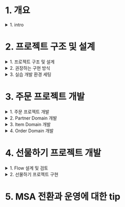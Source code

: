 
# 1. 개요

<details> <summary> 1. intro </summary>

## 1. intro

### 개발자의 존재 가치 
- 뉴욕타임즈 CTO
  - 기술조직은 회사의 비즈니스 지표에 따라 평가되어야 한다.
- 배달의 민족 CTO
  - 좋은 개발자의 덕목은 기술로서 비즈니스의 성공을 도울 수 있는 사람이다.
- 기술은 비즈니스 가치를 만들어 낼 수 있어야 존재 가치가 있다는 생각
  - 기술 선택의 기준이 현재와 가까운 미래의 비즈니스를 고려한 것인지
  - 또는 본인이 하고 싶어서, 요즘 유행하고 hip 하게 보인다는 이유로 선택하는지

### Microservice Architecture 의 정의
- 비즈니스 도메인을 중심으로 서비스를 모델링하고 구현하는 아키텍처 스타일
  - vs monolithic: 하나의 프로젝트 구조 안에서 모든 도메인을 구현하는 방식
- 도메인 서비스 간의 통신은 네트워크 기반의 HTTP API 또는 비동기 메시징 방식 등으로 이루어짐
- 각 도메인 서비스는 자체 Database를 가짐

### Microservice Architecture 전환을 고려해야 하는 시점
- 생존을 걱정하던 초기 스타트업에서 벗어나 비즈니스 규모가 어느 정도 궤도에 오르는 시점
- monolithic 구조의 장점보다 단점이 부각되는 시점
  - 하나의 repository에 코드베이스가 개개인이 감당할 수 없는 수준으로 커짐
  - 이에 따라 코드 파악과 유지보수가 어려워짐
  - 구현과 테스트, 배포의 속도가 점점 느려지고 정기배포라는 절차가 생김
  - 모든 측면에서의 확장성이 떨어지게 됨
-> monolithic의 단점이 부각되는 시점에서 현 상황을 변화시키지 않는다면, 기업 경쟁력은 점차 약화되고 길게 보면 생존하지 못할 수도 있다 

### Microservice Architecture의 장점과 단점
- 우버가 msa를 도입한 이유 -> 확장성 개선 
  - 증가하는 트래픽 처리
  - 새로운 기능을 쉽게 추가
  - 조직의 성장에 쉽게 적응할 수 있는 아키텍처 적용
- 장점
  - 각각의 비즈니스 도메인별로 독립적인 서비스를 운영할 수 있다
  - 빠른 구현과 배포가 가능해진다
  - 팀의 책임과 자율성이 극대화된다
- 단점
  - 네트워크 기반의 API 호출로 서비스가 구성되기 때문에 프로세스간 통신에 비해 느리고 복잡하다
  - 일관된 트랜잭션과 데이터 정합성을 유지하기 어렵다
  - 테스트와 장애추적, 모니터링 등이 쉽지 않다

### 소개
#### 목표 수강생
- 빠르게 성장하는 스타트업에서 일하는 개발자
- java / spring 으로 개발하는 실무 개발자
- 회사의 전체 서비스가 모놀리틱에서 msa로 전환하는 과정에 있는 개발자
- 팀 내에 시니어 개발자 또는 동료 개발자가 없이 혼자 일하는 개발자
- 다양한 요구사항 속에서 적절한 의사 결정을 기반으로 개발하는 싶은 개발자

### 구성 방향
1. 주문 도메인의 보편적인 요구사항을 실제 프로젝트로 구현함
    - 도메인 주도 설계 (이하 DDD) 개념을 개략적으로 풀어가면서 실제적인 코드 구현을 설명하고자 함
    - 크게 두개의 프로젝트를 코드로 구현할 예정
      - 주문 도메인 프로젝트
      - 선물하기 프로젝트
      - 처음에는 주문 도메인 개발, 이후 주문 도메인과 api를 주고 받으며 운영될 선물하기 서비스 개발을 진행할 예정
    - 라이브 코딩으로 코드 전체를 구현하는 것은 목적 대비 시간 소요가 많을 것이라, 미리 구현한 프로젝트를 활용하여 붙여넣기와 라이브 코딩을 섞어 가면서 진행할 예정 -> 정해진 시간 대비 내용 전달에 충실한 방법으로 진행할 예정
    - 동일한 맥락으로 테스트 코드는 일부만 작성함 -> 현업에서는 꼭 필요한 것이니 여기에서는 정해진 시간 내에서 내용 전달을 위해 일부 생략함
2. msa 전환과 설계, 구현에 대한 이론과 경험 중심의 소개
    - msa 전환을 위한 내부 구성원 설득
    - 시스템을 점진적으로 msa으로 전환하는 방법
    - 서버간 통신에 대한 여러가지 방법
    - 대용량 트래픽 처리를 위한 여러가지 방법 등등

### 참고 서적
- 도메인 주도 설계 / 에릭 에반스 / 위키북스
- 마이크로서비스 패턴 / 크리스 리처드슨 / 길벗
- 마이크로서비스 도입 이렇게 한다 / 샘 뉴먼 / 책만
- 마이크로서비스 아키텍처 구축 / 샘 뉴먼 / 한빛미디어
- 오브젝트 / 조영호 / 위키북스
- 클린 소프트웨어 / 로버트 C. 마틴 / 제이펍
- 클라우드 네이티브 패턴 / 코넬리아 데이비스 / 에이콘
- gRPC 시작에서 운영까지 / 카순 인드라시리 외 / 에이콘

</details>

# 2. 프로젝트 구조 및 설계

<details><summary> 1. 프로젝트 구조 및 설계 </summary>

## 1. 프로젝트 구조 및 설계

### 좋은 구현이란

#### 1. 비즈니스 가치를 명확히 충족시켜야 한다
- 뉴욕타임즈 CTO 의 4년 회고 - "기술조직은 회사의 비즈니스 지표에 따라 평가되어야 한다"
- 회사의 목표와 상관없이 기술적 성취에만 관심을 가지는 개발자의 가치는 얼마나 인정 받을 수 있을까?
- 유저의 경험과 회사의 목표보다는 본인이 사용하게 될 기술 스택에 대한 관심만 높은 개발자가 있다면, 스스로 마인드를 바꿔야 한다고 말하고 싶다
  - 기술은 도구일 뿐이다
  - 도구에 익숙해지고 좀 더 좋은 도구를 찾는 근원적인 이유도 비즈니스 목표 달성을 위한 것이어야 한다

#### 2. 잘 읽혀야 한다.
- 개발 업무를 단순히 코드 읽기와 쓰기로 분류해본다면 [읽기:쓰기] = [8:2] 정도의 비중이 되지 않을까 생각한다
  - 그만큼 코드 자체의 가독성이 좋아야 업무 효율을 지속적으로 높게 유지할 수 있다.
- 도메인 로직을 설명하는 별도의 문서보다는 코드 자체로 도메인을 파악할 수 있어야 한다.
- 물론 시스템 전체의 아키텍쳐, 데이터 flow, 코드로 표현할 수 없는 외부 요소들 (외부 연동 회사 정보, 최적화를 위한 코드 설명 등)은 별도의 기술문서로 표현하는 것이 맞다

#### 3. 테스트 코드 작성이 쉬워야 한다
- 테스트 코드는 지속적인 기능 런칭과 리펙토링을 가능하게 해주는 안전장치이다
- 코드간의 의존성이 많다면 그만큼 테스트 코드 작성이 어렵다
- 테스트 코드 작성이 쉬운 코드는 대체적으로 코드 품질이 좋은 편이다

#### 4. 변경에 유연해야 한다
- 요구사항은 언제든지 추가되고 바뀔 수 있다. 이는 너무도 당연한 것임을 인지해야 한다.
- 그렇기 떄문에 코드 구현과 설계는 요구사항 변경에 유연하도록 작성되어야 한다.
- 이를 가능하게 하는 여러가지 객체지향 설계 원칙이 존재한다. 이를 잘 알고 적용하는 것이 좋다.
  - 단일 책임 원칙 (SRP)
  - 개방 폐쇄 원칙 (OCP)
  - 리스코프 치환 원칙 (LSP)
  - 의존 관계 역전 원칙 (DIP)
  - 인터페이스 분리 원칙 (ISP)

### 도메인 주도 설계
마이크로 서비스 아키텍처의 컨셉을 생각하면 비즈니스 도메인 중심으로 서비스를 모델링하고 구현하는 것이 중요하다.  
이 때 각각의 복잡한 도메인을 모델링하고 표현력있게 설계한느 것을 도메인 주도 설계 (이하 DDD) 라고 한다.   
여기에서는 DDD의 개념을 개략적으로 풀어가면서 DDD에서 권장하는 개발 방식으로 실제적인 코드 구현을 설명하고자 한다.  

### 진행할 프로젝트의 Layer 구조
도메인 주도 설계에서 말하는 일반적인 엔터프라이즈 애플리케이션 레이어 구성을 참고한다. (도메인 주도 설계 72p 참고)  
레이어간의 참조 관계에서는 **단방향 의존을 유지**하고 계층간 호출에서는 인터페이스를 통한 호출이 되도록 한다.  

Layer 별 특징과 역할, 참조 관게는 다음과 같다.

**Layer 별 특징과 역할**  

|Layer|Description|여기에서 제시하는 주요 객체|
|-----|-----------|-----------------|
|사용자 인터페이스(Interface)|사용자에게 정보를 보여주고 사용자의 명령을 해석하는 책임을 진다.|Controller, Dto, Mapper(Converter)|
|응용 계층(application)|수행할 작업을 정의하고 표현력 있는 도메인 객체가 문제를 해결하게 한다. 이 계층에서 책임지는 작업은 업무상 중요하거나 다른 시스템의 응용 계층과 상호 작용하는 데 필요한 것들이다. 이 계층은 얇게 유지되고, 오직 작업을 조정하고 아래에 위치한 계층에 포함된 도메인 객체의 협력자에게 작업을 위임한다.|Facade|
|도메인 계층(domain)|업무 개념과 업무 상황에 대한 정보, 업무 규칙을 표현하는 일음 책임진다. 이 계층에서는 업무 상황을 반영하는 상태를 제어하고 사용하며, 그와 같은 상태 저장과 관련된 기술적인 세부사항은 인프라 스트럭쳐에 위임한다. 이 계층이 업무용 소프트웨어의 핵심이다.|Entity, Service, Command, Criteria, Info, Reader, Store, Executor, Factory(Interface)|
|인프라 스트럭쳐 계층(infrastructure)|상위 계층을 지원하는 일반화된 기술적 기능을 제공한다. 이러한 기능에는 애플리케이션에 대한 메시지 전송, 도메인 영속화, UI에 위젯을 그리는 것 등이 있다.|low level 구현체(ReaderImpl, StoreImpl, Spring JPA, RedisConnector, ...)|

### Layer 간 참조 관계 
- Layer 간의 참조 관계에서 application과 Infrastructure는 domain layer를 바라보게 하고 양방향 참조는 허용하지 않게 한다.
- domain layer는 low level의 기술에 상관없이 독립적으로 존재할 수 있어야 한다. 
  - 이를 위해 대부분의 주요 로직은 추상화되고, runtime 시에는 DIP 개념을 활용하여 실제 구현체가 동작하게 한다.
  ![image](https://user-images.githubusercontent.com/28394879/144636026-95d7e3a4-ba3f-4fae-b685-bfbdb1368621.png)
  - domain layer에서는 interface에 해당하는 패키지를 import해오면 잘못된 것이다.

### Layer 별 구현 상세
#### 1. Domain Layer
DDD에서 말하는 domain layer의 역할은 다음과 같다.  
- 업무 개념과 업무 상황에 대한 정보, 업무 규칙을 표현하는 일을 책임진다.
- 이 계층에서는 업무 상황을 빤영하는 상태를 제어하고 사용하며 그와 같은 상태 저장과 관련된 기술적인 세부사항은 인프라 스트럭쳐에 위임한다.
- 이 계층이 업무용 소프트웨어의 핵심이다

DDD의 목표는 기술보다는 도메인에 대한 모델에 집중해 더 나은 소프트웨어를 만들어내는 것이다 (DDD 154p 참고)   
DDD 에서 도메인 모델을 정의하고 구현하는 layer는 domain layer이기 떄문에 DDD에서는 domain layer 가 핵심이다.

여기에서의 domain layer의 표준 구현은 다음과 같다.
1. domain layer에서의 Service에서는 해당 도메인의 전체 흐름을 파악할 수 있도록 구현되어야 한다.
    - 이를 위해서는 추상화 레벨을 많이 높혀야 한다.
      - 도메인 로직에서는 어떤 기술을 사용했는지는 중요하지 않다. 어떤 업무를 어떤 순서로 처리했는지가 더욱 중요한 관심사이다.
      - 도메인 업무는 적절한 interface를 사용하여 추상화하고 실제 구현은 다른 layer에 맡기는게 맞다.
    - 세세한 기술 구현은 Service가 아니라 Infrastructure의 implements 클래스에 위임하고, Service에서는 이를 활용하기 위한 interface를 선언하고 사용한다.
      - DIP를 활용하여 도메인이 사용하는 interface의 실제 구현체를 주입 받아(injection) 사용할 수 있도록 한다.
      - 영속화된 객체를 로딩하기 위해 Spinrg JPA를 사용할 수도 있지만 MyBatis를 사용할 수도 있는 것이다. domain layer에서는 객체를 로딩하기 위한 추상화된 interface를 사용하고, 실제 동작은 하위 layer의 기술 구현체에 맡긴다는 것이 핵심이다.
    - 이런식의 구현을 가져가면
      - service의 메서드를 읽기만해도 업무 도메인의 흐름을 대략적으로 파악이 가능하고
      - interface로 추상화된 실제 구현 기술은 언제든지 원하는 것으로 교체 가능하게 된다.
    - (Spring Boot 기반의 구현이라면) 도메인을 대표하는 하나의 Service가 존재하게 하고, 해당 Service에는 @Service를 붙인다.
      - 해당 제안을 규약으로 가져가면, 다른 개발자들이 해당 도메인을 파악할 때 엔트리 포인트가 되는 로직을 빠르게 찾을 수 있을 것이라 기대한다.

2. domain layer에서의 모든 클래스명이 Xxx**Service**로 선언될 필요는 없다. 
   - 하나의 도메인 패키지 내에 수많은 Service 클래스가 존재하게 되면, 도메인 전체의 흐름을 컨트롤하는 Service가 무엇인지 알기 어렵다.
     - 주요 도메인의 흐름을 관리하는 Service는 하나로 유지하고, 이를 위한 support역할을 하는 클래스는 Service이외의 네이밍을 가져가는 것이 좋다.
   - 또한 하나의 책임을 가져가는 각각의 구현체는 그 책임과 역할에 맞는 네이밍으로 선언하는 것이 가독성에 좋다
     - 아래와 같은 네이밍이 적절한 예시가 될 것이다
       - Xxxx**Reader**
       - Xxxx**Store**
       - Xxxx**Executor**
       - Xxxx**Factory**
       - Xxxx**Aggregator**
     - 다만 해당 구현체는 domain layer 에서는 interface로 추상화하고 실제 구현체는 Infrastructure layer에서 구현한다.
     - 즉, domain layer에서는 도메인 로직의 흐름을 표현하고 구현하는 Service 와 ServiceImpl이 있지만 그 외의 상세한 구현은 Reader, Store, Executor 같은 interface를 선언하여 상요하고 이에 대한 실제 구현체는 Infrastructure layer에 두고 활용한다 (DIP)

3. Service간에는 참고 관계를 가지지 않도록 한다.
  - DDD의 Aggregate Root 개념을 알고 있다면 도메인 내의 Entity 간에도 상하 관계까 명확히 생긴다는 것을 알게 된다.
  - 이와 마찬가지로 Service로직을 구현하다보면 좀 더 상위 레벨의 Service와 하위 레벨의 Service가 도출되기 마련인데, 이런 구조를 허용하게 되면 상위 레벨의 Service가 하위 레벨의 Service를 다수 참조하게 되면서 로직이 구성된다.
    - 경험상 시간이 지날수록 특정 Service가 참조하는 하위 Service는 점점 늘어나는 경향이 있다
    - 이는 테스트 코드 작성을 어렵게 하고 가독성도 많이 떨어지게 된다
  - Service간에는 참조 관계를 가지지 않도록 원칙을 세우는 것이 좋다
    - Service내의 로직은 추상화 수준을 높게 가져가고
    - 각 추상화의 실제 구현체는 잘게 쪼개어 만들면
    - 도메인읜 전체 흐름이 파악되면서도 로직이 간결하게 유지되는 코드를 가져갈 수 있다

#### 2. Infrastructure Layer

DDD에서 말하는 Infrastructure layer의 역할은 다음과 같다
- 상위 계층을 지원하는 일반화된 기술적 기능을 제공한다.

여기에서의 Infrastructure layer 표준 구현은 다음과 같다
1. doamin layer에 선언되고 사용되는 추상화된 interface를 실제로 구현하여 runtime시에는 실제 로직이 동작하게 된다
   - DIP 개념을 활용한다. 
   ![image](https://user-images.githubusercontent.com/28394879/144700458-6b40861a-d6e0-4ba3-bfc9-28b6cf1d5b1a.png)
2. 세세한 기술 스택을 활용하여 domain 의 추상화된 interface를 구현하는 것이므로 비교적 구현에서의 자유도를 높게 가져갈 수 있다 
   - 읽어 보면 좋을만한 아티클을 공유한다.
     -  https://deviq.com/principles/persistence-ignorance
     -  https://enterprisecraftsmanship.com/posts/having-the-domain-model-separate-from-the-persistence-model/
3. Service간의 참조 관계는 막았지만, Infrastructure layer 에서의 구현체 간에는 참조 관계를 허용한다.
   - Infrastructure에서의 구현체는 domain layer에 선언된 interface를 구현하는 경우가 대부분이므로 Service에 비해 의존성을 많이 가지지 않게 된다
   - 로직의 재활용을 위해 Infrastructure내의 구현체를 의존 관계로 활용해도 된다
   - 다만 이 과정에서도 순환 참조가 발생하지 않도록 적절한 상하관계를 정의하는 것이 좋다(필요시 정의)
4. (Spring Boot 기반의 구현이라면) @Component를 활용한다
   - Spring 내의 동일한 bean이라도 @Service와 @Component를 구분하여 선언하여 명시적인 의미를 부여하고자 한다
   - 이 내용은 여기에서의 권장 표준 정도로 한다
     - Spring 에서 @Service와 @Component는 동일하게 class를 bean으로 등록하고 큰 차이는 없다
     - 다만 annotation 을 통해 해당 class의 의미를 부여하고 싶었다.

#### 3. Application Layer
도메인 주도 설계 (이하 DDD) 에서 말하는 application layer의 역할은 다음과 같다
- 수행할 작업을 정의한다
- 도메인 객체가 문제를 해결하도록 지시한다
- 다른 애플리케이션 계층과의 상호 작용을 한다
- 비즈니스 규칙은 포함하지 않으며, 작업을 조정하고, 다음 하위 계층에서 도메인 객체의 협력을 위해 업무를 위임한다
- 그렇기 때문에 해당 Layer는 얇게 유지된다
- 작업을 조정하기만 하고 도메인 상태를 가지면 안 된다

여기에서 가질 수 있는 의문이 있다면 다음과 같다
- 수행할 작업을 정의하고 작업을 조정하는게 결국 도메인 로직 아닌가?
- 다른 애플리케이션 계층과 상호작용을 하게되면 어쩔 수 없이 import와 생성자 인자가 많아질 수 밖에 없는 것 아닌가?

여기에서의 application layer 표준 구현은 다음과 같다.
1. application layer에서는 
   - transaction으로 묶여야 하는 도메인 로직과
   - 그 외의 로직을 aggregation하는 역할로 한정 짓는다.
   - 그러므로 해당 로직이 두꺼워질 요소는 없다
2. 해당 layer의 클래스 네이밍은 Xxx**Facade**로 정한다
   - Facade의 개념은 복잡한 여러 개의 API를 하나의 인터페이스로 aggregation하는 역할이지만
   - 우리가 정의하는 application layer내의 Facade는 서비스 간의 조합으로 하나의 요구사항을 처리하는 클래스로 정의하였다.
3. 실제적인 요구사항을 예시로 하여 Facade 구현을 정의해보면 다음과 같다
   - "주문완료 후 유저에게 카카오톡으로 주문 성공 알림이 전달된다"라는 요구사항이 있다고 해보자
     - 주문 처리 과정에서의 모든 도메인 로직은 하나의 transaction으로 묶여야 정합성에 이슈가 없다.
     - 그러나 주문 완료 직후의 카카오톡 알림 발송이 실패하더라도, 주문 로직이 전체 롤백될 필요는 없다
       - 카카오톡 알림 발송이 실패했더라도 유저는 메인 서비스를 통해서 주문 완료를 확인할 수 있기 떄문에
   - 이런 맥락을 기반으로 Facade내에 **주문 완료** 메서드를 구현하면 다음과 같다
        ![image](https://user-images.githubusercontent.com/28394879/144700903-fc2a3663-4bd0-4d90-a62c-f59ffcb3c9c0.png)
        - Facade안의 completeOrder 메서드에는 transaction을 선언하지 않는다.
        - orderService.completeOrder(registerOrder) 내에는 transaction이 선언되어 있고, 주문완료 처리 중에 예외가 발생하면 Order Aggregate전체 데이터가 rollback이 된다 (정합성이 지켜지는것)
        - orderService.completeOrder(registerOrder)가 성공하고 notificationService.sendKakao()가 실패하더라도, 주문 완료 처리는 rollback 되지 않는다.
        - Order Aggregate의 정합성은 지키면서도, 주요 도메인 로직에는 포함되지 않는 외부 서비스 call (여기서는 카카오톡 알림 발송)은 성공/실패에 크게 민감하지 않게 요구사항을 처리하게 된다 

한줄요약
- 외부와 커뮤니케이션 하면서 도메인 로직을 요구사항에 맞게 실행하는 역할이 어플리케이션 layer의 역할이다. 
- 도메인쪽과 도메인외의 기능적인 요소를 조합해서 유저쪽의 하나의 요구사항을 처리하는 layer이다. 


#### 4. Interfaces Layer
DDD에서 말하는 Interfaces layer의 역할은 다음과 같다
- 사용자에게 정보를 보여주고 사용자의 명령을 해석하는 책임을 진다.

여기에서의 Interfaces layer 표준 구현은 다음과 같다.
1. API를 설계할 때에는 없어도 되는 Request Parameter는 제거하고, 외부에 리턴하는 Response도 최소한을 유지하도록 노력하자.
   - 요구하는 Request Parameter가 많다는 것은 관련된 메서드나 객체에서 처리해야 하는 로직이 많다는 것을 의미하고, 이는 관련된 객체가 생각보다 많은 역할을 하고 있다는 신호일 수 있다
   - Response의 경우도 불필요한 응답을 제공하고 있고 이를 가져다 쓰는 외부 로직이 있다면, 추후 해당 Response 에서 특정 프로퍼티는 제거하기 어렵게 될 수 있다.
   - API는 한번 회부에 오픈하면 바꿀 수 없는 것이라고 생각하자. 처음부터 제한적으로 설계하고 구현해야 한다.
2. http, gRPC, 비동기 메시징과 같은 서비스간 통신 기술은 Interfaces layer에서만 사용되도록 하자
   - 가령 json 처리 관련 로직이나 http cookie 파싱 로직 등이 Domain layer에서 사용되는 식의 구현은 피해야 한다
   - 그렇게 하지 않으면 언제든지 교체될 수 있는 외부 통신 기술로 인해 domain 로직까지 변경되어야 하는 상황이 발생한다.
 
![image](https://user-images.githubusercontent.com/28394879/144701499-6980eedb-e95a-4c1e-bfdb-b1a8d2b33c97.png)

</details>

<details><summary> 2. 권장하는 구현 방식 </summary>

## 2. 권장하는 구현 방식

### 개발 디자인 문서를 작성한 후에 구현을 시작하자
- 개발을 시작하기 전에 **개발 디자인 문서**를 작성하고 동료와 함께 공유하는 것을 권한다.
- 서비스 구현에 대한 목표와 설계, 제약 사항 등을 미리 생각해본 후에 개발을 시작한다면 큰 시행 착오 없이 원하는 구현을 진행할 수 있다
- **개발 디자인 문서**를 작성한 후에 이를 동료들과 리뷰하는 과정을 거친다면 좀 더 좋은 디자인과 방향성을 잡을 수 있다
- 서비스의 인수인꼐 과정에서도 코드와 함께 **개발 디자인 문서**를 전달한다면, 넘겨 받는 동료가 해당 서비스에 대한 구조 파악을 비교적 빠르게 진행할 수 있다


### 개발 디자인 문서 양식의 일부 예시
1. 문제 정의
   - 배경 (현재 어떠한 상황이고 개발로써 어떻게 해결할 것인가?)
   - 필수 조건 (개발한 시스템의 성공 조건이 무엇인가?)
   - 목표
   - 목표가 아닌 것
   - 평가 (이 시스템의 성공과 실패를 어떻게 평가할 것인가?)
2. 해결 방안
   - 설계 (다이어그램은 필수로 그려야 함)
   - 구현 (Tech Stack)
   - 테스트
   - 코드리뷰
   - 모니터링
   - 보안
3. 배포 계획
   - 계획 (어떤 유저에게, 어떤 feature 를, 단계적으로)
   - 배포 (어떻게 배포할 것인가?)
4. 타임라인
   - 로드맵 (단계별 마일스톤)

### 테이블 설계를 먼저하지 말고 핵심 도메인 도출을 먼저하자
- 테이블은 도메인 객체를 영속화하기 위한 그릇 정도의 역할로 생각하는 것이 좋다.
    - ORM이 생기면서 테이블 중심으로 코드를 구현하던 패러다임이 진정한 객체 중심의 개발로 전환될 수 있었다
- 코딩을 하기 전에 먼저 해야할 것은
    - 우리가 개발해야 하는 주요 요구사항과 제약 등을 검안하면서
    - 핵심 도메인 객체를 도출하고
    - 특정 기능을 수행하기 위해 도메인 간에 주고 받아야 하는 메시지를 먼저 정의하는 것이다

### 변수명, 메서드명에 많은 신경을 쓰자
- 변수명이나 메서드명을 읽었을 때, 그것이 무엇을 의미하는지 빠르게 이해할 수 있도록 네이밍을 하는 것이 좋다
- DDD 에서 말하는 유비쿼터스 언어 (Ubiquitous) 개념처럼 - 현업에서 사용하는 보편적인 언어를 최대한 반영하자
- 전사 표준, 또는 프로젝트 내에서의 네이밍 규칙을 세우고 운영하는 것도 좋다
    - 슬랙에서 별도의 채널을 만들어 코드 네이밍을 위한 의견을 주고 받는 장치를 마련하는 것도 좋다

### API의 명세에서 request와 response의 프로퍼티는 필수값만 유지되도록 한다.
- API를 설계할 때에는 없어도 되는 request는 제거하고, 외부에 리턴하는 response도 최소한을 유지하도록 노력하자
- 요구하는 request가 많다는 것은 해당 메서드나 객체에서 처리해야 하는 로직이 많다는 것을 의미한다
    - 이는 해당 객체가 생각보다 많은 역할을 하고 있다는 신호일 수 있다
- response의 경우도 API 목적에 맞지 않는 불필요한 응답을 포함하여 제공하고 있고, 이를 가져다 쓰는 외부 로직이 있다면
    - 추후 해당 response 에서 특정 프로퍼티는 제거하기 어렵게 될 수 있다
- 아래의 메서드를 예시로 보자
    - boolean isAgreement 로 내부 로직에서 if 구문이 존재할 것으로 예상할 수 있다
        - 이는 두가지의 일을 하는 메서드라고 유추할 수 있다 ( 안 좋은 예 )
        ```java
        // isAgreement 가 true 이면 동의처리, false 이면 거부 처리
        public void processReceiveAgreement(String userId, boolean isAgreement) {
        }
        ```
        - 로직의 분리 ( 위의 processReceiveAgreement 보다는 아래 처럼 분리하는 것이 좋다 )
        ```java
        public void receiveAgreement(String userId) {
        }
        public void receiveDisAgreement(String userId) {
        }
        ```

### setter는 쓰지 않거나 최소화한다
- setter는 캡슐화된 도메인과 객체를 깨뜨리는 주범이 된다
- 도메인 객체를 생성할 때에는 생성자를 활용하여 필수값을 객체 생성 시에 받도록 하고, 도메인의 상태를 변경할 때에는 적절한 메서드명을 가지는 상태 변경 로직을 구현하는 것이 맞다
- 그렇게 할 경우 도메인을 변경할 때에는 해당 도메인이 제공하는 상태 변경 로직을 호출할 수 밖에 없고, 이는 도메인 내의 정합성을 유지하는데 도움이 된다
- 아래의 메서드를 예시로 보자
    - 아래와 같은 setter가 존재하면, 이를 사용하는 측에서는 도메인 객체의 상태를 묻고 상태를 변경하는 로직이 필연적으로 생기게 된다 (안 좋은 예)
    ```java
    public void setStatus(Status status) {
        this.status = status
    }
    ```
    - getter, setter 사용 로직 - 도메인의 상세 정보를 묻고 상태를 변경하는 로직이 생기는 상황 (안 좋은 예)
    ```java
    if (order.getStatus() == Order.Status.INIT) {
        order.setStatus(Order.Status.ORDER_COMPLETE);
    }
    ```
    - 아래와 같이 의밀르 부여한 변경 로직이 유지보수와 도메인 정합성에 도움이 된다 (좋은 예)
    ```java
    public void deposited() {
        if(this.status == Status.CREATED) {
            this.status = Status.DEPOSITED;
        }
    }
    ```
    - DEPOSITED 라는 상태로 변경을 시도하되, CREATED 상태일때만 가능하다는 일종의 도메인 로직을 표현하고 있다
    - CREATED 상태가 아니면 DEPOSITED로 변경 될 수 없기 떄문에 해당 도메인의 정합성도 유지될 수 있다

### transaction의 사용과 범위 설정은 여러 번 고민 후 결정하자
- transaction은 도메인의 데이터의 정합성을 위한 필수 기능이다
- 다만 서비스 성격에 따라 transaction 의 범위를 적절히 잡는 것이 중요하다
- transaction 의 범위는 당연히 작게 잡는 것이 좋다
- 또한 transaction 내에서 외부 3rd party 서비스를 호출하는 로직이 있다면 적절한 타임아웃 설정은 필수이고, 필요에 따라서는 transaction 내에 포함시키지 않는 것도 고려해야 한다
    ```
    @Transactional
    public void 주문완료() {
        1. 주문 정보 로딩 (order)
        2. 결제 처리 (payProcessor.pay(order))
        3. 주문 완료 (order.orderComplete)
    }
    ```
    - 2번 결제 처리가 성공하면 아무 상관 없지만, 실패 일경우엔 문제가 생길 수 있다.
    - 예를 들면 실패에 대해서 응답이 늦게 나오고,  timeout설정이 무한대로 되어있는 경우엔 전체 시스템에 문제가 생길 수 있다.
    - 그래서 이왕이면 결제처리는 마지막 처리로 빼거나, transactional에서 빼서 transactional의 범위를 작게 잡는게 좋다.
    ```
    public void 주문완료() {
        1. 주문 정보 로딩 -> transactional O
        2. 결제 처리 -> transactional X
        3. 후처리 로직 -> transactional O
    }
    ```

### 도메인 객체가 무조건 DB 에 저장되는 것은 아니다
- 모든 도메인 객체가 Repository를 통해 저장되고 관리되는 것은 아니다
- 테이블이 저장되지 않는 도메인 객체도 얼마든지 존재할 수 있다
```java
@Getter
@ToString
@EqualsAndHashCode
public class Money implements Comparable<Money> {
    private final BigDecimal value;
    public static final Money ZERO = Money.of(BigDecimal.ZERO);
    private Money(BigDecimal value) {
        this.value = value.setScale(0, RoundingMode.HALF_EVEN);
    }
}
```
    - Money는 결제 서비스 전반에 사용되는 필수 파라미터이면서 도메인 객체이지만, DB에 저장되는 도메인 객체는 아니다
    - 결제 서비스에서 가격 계산과 정합성 체크는 중요한 도메인 로직이고, 그렇기 때문에 Money 라는 객체 안에 해당 로직을 모아 놓았다.
    - 참고 - DDD 에서 식별자를 가지지 않는 도메인 객체를 Value Object 라고 하고, Money 클래스도 Value Object로 볼 수 있다.

### try-catch 는 필요한 경우가 아니라면 쓰지 말자
- 불필요한 try-catch 는 로직 흐름을 파악하기 어렵게 하면서도 코드의 양만 늘리는 주범이 된다
- try-catch의 사용은 Exception을 catch 했을 때 추가적인 로직 구현이 필요한 경우에만 선언하도록 하자
- 그 외에는 필요한 Exception을 그대로 throw 하는 것이 구현도 깔끔하고 로직 흐름에도 좋다
- 아래 코드에서의 try-catch는 불필요한 선언이다
    ```java
    @Override
    @Transactional
    public String registerOrder(OrderCommand.RegisterOrder requestOrder) {
        try {
            Order order = orderStore.store(requestOrder.toEntity());
            orderItemOptionSeriesFactory.createWith(requestOrder.getOrderItemList(), order);
            return order.getOrderToken();
        } catch (Exception e) {
            throw new RuntimeException(e);
        }
    }
    ```
    - catch 구문으로 Exception을 잡았지만 Exception을 RuntimeException 으로 wrapping 하는 것 말고는 하는 것이 없다
    - 이런 경우 Exception 이 그대로 throw 되도록 하고 try-catch는 쓰지 않는 것이 좋다
- 아래 코드는 try-catch 선언이 필요한 케이스이다
    ```java
    try {
        var orderItemCommand : OrderItemManagePGCommand.Order
        orderItemManagePGService.increaseItem(orderItemCommand);
    } catch (Exception e) {
        orderItemManagePGService.cancelOrderItemManage(orderId);
    }
    ```
    - try 구문에서는 increaseItem 이 실행되고 그 과정에서 Exception 이 발생하면 cancelOrderItemManage이 실행되는 구조이다
    - 즉, 로직의 실행 과정에서 Exception 이 발생했을 때 의미 있는 비즈니스 로직의 실행이 필요한 경우이므로 이 때에는 명시적으로 try-catch 를 사용해야 한다
    - 물론 catch 구간에서도 별도의 Exception을 throw할 수 있다. 해당 단락의 중심 내용은 의미 없이 try-catch를 쓰지 말자는 내용이다.

### 꼭 필요한 상태 (Status) 만 선언하자
- 도메인 객체의 상태값은 도메인의 Identity 만큼 중요한 프로퍼티다. 상태값을 통해 도메인의 객체의 상태를 판별할 수 있고, 그에 따라서 적절한 로직 실행이 가능하기 때문이다
- 다만, 너무 세분화된 상태값 구분은 해당 도메인을 이해하기 어렵게 만들고 코드 구현에서도 고려할 것이 많아진다.

### 주요 로직의 테스트 코드는 본인을 살리는 길이다
- 요구사항은 수시로 변경된다. 이 때 개발자가 가장 두려워하는 것은 특정 기능을 추가하거나 변경했을 때 예상하지 못한 버그가 발생하지 않을까 하는 막연한 두려움이다
- 이를 막을 수 있는 가장 좋은 방법은 주요 로직에 대한 테스트 코드 작성과 코드 리뷰이다.
- 개발 과정 중에도 수시로 요구사항이 변경되고 추가되는데, 그 때마다 테스트 코드를 돌려가면서 피드백을 받는다면 버그를 찾기 쉽고 기능 구현도 빠르게 진행할 수 있다


### 우선 목표한 기능이 동작하게끔 구현한 후에 작게 리펙토링 하자
- 깔끔한데 동작 안하는 코드보다는 더럽지만 동작하는 코드가 백번 낫다
- 처음부터 깔끔하게 짜려고 노력하지 말고, 우선 기능이 되게끔 구현한 후에 일정 시점마다 리펙토링을 시도하는 것이 좋다
    - 물론 처음부터 깔끔하고 빠르고 기능에 맞게 구현할 수도 있다
- 구현을 하다보면 처음에 생각하지 못했던 여러 요소를 발견하게 되고, 도메인 지식도 더 깊어지게 된다
    - 그렇게 되면 구현 전의 과거 시점과는 다른 시각으로 코드 구현을 생각하게 되는데, 그런 시간차를 짧게 줄이려면 우선은 동작하는 코드를 빠르게 만드는 것이 좋다
- 코드 구현과 비즈니스는 둘다 속도가 중요하다는 점을 명심하자

### 무조건 정석대로 구현할 필요는 없다
- 약속한 시점에 기능을 런칭하는 것은 정말 중요하다
    - 물론 여러가지 변수가 발생할 수 있으니 지속적으로 팀 동료와 대화하고 맞춰가면서 개발 스펙과 일정을 조정할 수 있다
- 이런 상황을 맞추기 위해 중복 코드와 하드 코딩이 필요하다면 그렇게 구현해도 된다
    - 다만 이런 구현은 한시적으로만 운영되고 문제 상황이 종료되었담녀 정리해야 함을 전제로 한다
- 모든 것은 균형이 중요하다
    - 비즈니스의 가치를 만들어 내기 위한 하드코딩도 필요하고
    - 비즈니스 가치를 지속적으로 제공하기 위해 코드와 프로젝트 구조를 깔끔하게 유지하는 것도 중요하다

</details>

<details><summary> 3. 실습 개발 환경 세팅 </summary>

## 3. 실습 개발 환경 세팅

### 실습 환경 
- Java 11
  - AdoptOpenJDK 를 설치한다.
  - https://adoptopenjdk.net/
- Docker
  - 원활한 개발과 구현을 위해 로컬에 Docker를 설치하고 MySQL 인스턴스를 띄울 예정이다.
  - 이를 위해 Docker를 설치한다.
  - MacOS: https://docs.docker.com/desktop/mac/install/
  - Window: https://docs.docker.com/desktop/windows/install/
- IntelliJ
  - https://www.jetbrains.com/ko-kr/idea/download/
- DataGrip
  - 데이터베이스 관리 Tool이다.
  - https://www.jetbrains.com/ko-kr/datagrip/download/#section=mac

### 프로젝트 다운로드 & 초기 셋팅
- github에서 프로젝트 다운로드
  - example-order:  https://github.com/gregshiny/example-order
  - example-gift: https://github.com/gregshiny/example-gift
- 로컬 환경에서 docker-compose 실행
  - spring boot 기반으로 초기 개발을 진행할 때에는 memory기반의 h2db를 사용하면 수시로 변경되는 Entity 스펙에 관계없이 빠른 개발이 가능하지만, 여기에서는 설계와 요구사항을 모두 정의한 상태에서 개발을 진행하기 떄문에 로컬에 MySQL을 설치하고 개발을 진행한다.
  - 각 프로젝트 root 밑에 /docker-compose 라는 디렉토리를 만들어놨다.
  - terminal에서 해당 디렉토리에 위치한 다음 아래 명령어를 실행하면 docker내에서 MySQL이 설치된다.
    - example-order: **docker-compose -p order-db up -d**
    - example-gift: **docker-compose -p gift-db up -d**
- docker내의 MySQL을 멈추려면 아래 명령어를 실행한다.
  - docker-compose down 또는
  - docker-compose down --volume


</details>

# 3. 주문 프로젝트 개발

<details><summary> 1. 주문 프로젝트 개발 </summary>

## 1. 주문 프로젝트 개발
일상 생활에서 흔히 접할 수 있는 e-commerce 서비스의 주문 도메인을 예시로 하여 실제적인 프로젝트를 구현하고자 한다.

**해당 서비스의 주요 이해관계자는 다음과 같다**  
1. 유저 - 서비스를 통해 상품을 선택하여 주문하는 고객
2. 파트너 - 해당 서비스에 입점하여 상품을 판매하는 업체
3. 내부 운영자 - 해당 서비스를 운영하고 관리하는 담당자

**해당 서비스의 주요 도메인은 다음과 같다**  
1. 파트너 - 파트너 등록과 운영을 처리함
2. 상품 - 상품과 상품의 옵션 정보를 등록하고 관리함
3. 주문 - 유저가 선택한 상품 정보와 주문 정보를 관리하고 결제를 처리함

**각 도메인별 주요 요구사항은 다음과 같다**  
1. 파트너
   - 시스템에 등록된 파트너만이 상품을 등록하고 주문을 처리할 수 있다
   - 파트너 등록 시 파트너명, 사업자등록번호, 이메일은 필수값이다.
   - 파트너는 계약이 종료되면 비활성 상태로 전환된다. 단, 파트너 정보 자체는 삭제되지 않고 유지된다
   - 파트너 등록이 성공하면 등록된 이메일로 가입 완료 안내 메일을 발송한다
   - 그 외 시스템을 사용하는 유저가 기본적으로 기대하는 기본 기능들 - 조회, 등록, 수정, 삭제 등의 기능을 제공해야 한다
2. 상품
   - 시스템에 등록되고 활성화된 파트너는 상품을 등록할 수 있다
   - 등록된 상품은 유저의 주문을 받아 판매될 수 있다
   - 상품은 상품명, 가격 등의 기본 정보와 색상, 사이즈와 같은 옵션으로 구성된다
   - 상품은 옵션 정보 없이 기본값으로만 저장될 수도 있다
   - 주문 화면에서 보여지는 상품의 옵션은 파트너사가 원하는 순서에 맞게 노출될 수 있어야 한다
   - 상품 구매 시 특정한 옵션을 선택하면 가격이 추가 될 수 있다
   - 상품은 판매 준비중, 판매중, 판매 종료와 같은 상태를 가진다
   - 그 외 시스템을 사용하는 유저가 기본적으로 기대하는 기본 기능들 - 조회, 등록, 수정, 삭제 등의 기능을 제공해야 한다
   - **여기에서는 실제의 복잡한 상품 도메인 요구사항을 간소화 하였습니다(수량 등의 속성 생략)**
3. 주문
   - 시스템에 등록된 상품은 유저가 주문할 수 있다
   - 주문은 주문 등록, 결제, 배송준비, 배송중, 배송 완료의 단계를 가진다
   - 주문 등록 과정에서는 결제수단을 선택하고 상품 및 상품 옵션을 선택한다
   - 시스템에서 사용 가능한 결제 수단은 1) 카드 2) 토스페이 3) 카카오페이 4) 네이버페이 등이 있다
   - 결제 과정에서는 유저가 선택한 결제수단으로 결제를 진행한다
   - 결제완료 후 유저에게 카카오톡으로 주문 성공 알림이 전달된다
   - 결제가 완료되면 배송준비 단계로 넘어간다
   - 배송중, 배송완료의 단계도 순차적으로 진행된다
   - **여기에서는 실제의 복잡한 주문 도메인 요구사항을 간소화 하였습니다(결제 연동, 취소 등의 요구사항 생략)**

주요 도메인뼐 다이어그램은 아래와 같다 
![image](https://user-images.githubusercontent.com/28394879/144715257-02427d8a-6f21-4575-ac58-0d79a7262591.png)



</details>

<details><summary> 2. Partner Domain 개발 </summary>

## 2. Partner Domain 개발

### 2-1. Entity, Service 개요 

#### 요구사항
- 시스템에 등록된 파트너만이 상품을 등록하고 주문을 처리할 수 있다
- 파트너 등록 시 파트너명, 사업자 등록번호, 이메일은 필수값이다
- 파트너는 계약이 종료되면 비활성 상태로 전환된다. 단, 파트너 정보 자체는 삭제되지 않고 유지된다
- 파트너 등록이 성공하면 등록된 이메일로 가입 완료 안내 메일을 발송한다
- 그 외 시스템을 사용하는 유저가 기본적으로 기대하는 기본 기능들 - 조회, 등록, 수정, 삭제 등의 기능을 제공해야 한다 

#### 도메인 계층 설계 및 구현 (domain package)
##### Entity 구현
- 파트너라는 도메인의 용어를 정의한다
  - Partner
- 객체 관점에서 필수 속성과 메서드를 정의한다
  - 필수 속성
    - partnerName
    - businessNo
    - email
  - 필수 메서드
    - 파트너 상태 활성화
    - 파트너 상태 비활성화
- 요구사항에는 없지만 시스템의 안정적인 운영을 위해 추가적인 속성을 정의한다
  - Entity와 PK와 동등하게 사용되는 대체키를 선언한다
    - partnerToken
  - 추후 시스템 외부에 파트너 API를 오픈하여 기능을 제공할 떄에는 partner의 식별자가 아니라 대체키를 사용하도록 한다
  - 하단의 **대체키에 대하여** 단락 참고
- AbstractEntity를 확장하여 사용한다
  - 데이터의 생성과 변경에 대한 정확한 일시를 남기는 것은 정말 중요하다
    - 데이터 처리와 운영, CS 대응
    - 데이터 기반의 의사 결정을 위한 지표 추출
  - Entity를 통한 데이터의 등록과 변경 과정에서 해당 일시를 남기는 반복적인 코딩을 막기 위해 JPA에서 제공하는 Auditing을 활용한다
  ![image](https://user-images.githubusercontent.com/28394879/144730003-3601df7e-102f-4ddd-b857-6d740c6e9bb5.png)
    - @MappedSuperclass는 JPA Entity 클래스에서 공통 매핑 정보가 필요할 때, 부모 클래스에 속성을 선언하고 상속하여 사용이 가능하게 해주는 annotation이다
      - 주문 프로젝트의 Entity 전체가 AbstractEntity를 상속하면, 데이터의 등록과 변경 시점을 표현하는 속성을 그대로 상속할 수 있다
    - @EntityListeners는 이름 그대로 JPA Entity에 특정 이벤트가 발생했을 때의 리스너와 실행 이벤트를 표현하는 annotation이다
      - 여기서는 Spring JPA가 제공하는 AuditingEntityListener를 연결하여 데이터 등록과 변경 시점을 기록하게 한다
    - @CreationTimestamp와 @UpdateTimestamp는 데이터 등록과 변경 시험을 기록하는 컬럼의 선언이다
      - 주문 프로젝트의 모든 시간과 관련 컬럼은 LocalDateTime이 아니라 ZoneDateTime을 사용하기 떄문에 ZonedDateTime을 지원하는 @CreationTimestamp와 @UpdateTimestamp를 사용한다
      - Spring이 제공하는 @CreatedDate와 @LastModifiedDate는 ZonedDateTime을 지원하지 않는다
    - JPA Auditing을 활성화하기 위해서 아래와 같이 @EnableJpaAuditing을 추가한다
    ```java
    @EnableJpaAuditing
    @Configuration
    public class JpaAuditingConfiguration {

    }
    ```

##### Service 및 Implements 구현 
- 여기에서 제안할 도메인 로직과 Service의 역할은 다음과 같다
  - 코드를 읽으면 해당 도메인의 전체 흐름을 파악할 수 있어야 한다
  - 세세한 구현은 low level 기술은 implements (infrastructure)에 위임하고, 위임을 맡기는 구간을 interface로 정의하여 사용한다
  - Service간에는 참조 관곌르 두지 않는다
  - 하단의 **의존성 역전 원칙(DIP)** 단락 참고
- PartnerService <Interface> 에서 제공해야 하는 요구사항을 정의한다
  - 파트너 등록
  - 파트너 정보 조회
  - 파트너 활성화
  - 파트너 비활성화
- PartnerService를 정의하는 과정에서 Command 와 Criteria, Info 객체의 의미를 설명하고 활용한다
  - Command와 Criteria는 Service메서드의 처리와 조회를 위한 파라미터이다
    - Command: CUD
    - Criteria: R
  - Info는 리턴 객체이다. Database에서 조회하여 가져온 Entity를 그대로 리턴하지 않기 위한 객체이다
    - 도메인 로직의 리턴값으로 Entity를 그대로 리턴하지 않는다
      - 도메인 로직과 Entity는 프로젝트 전반에 걸쳐 사용한다. Layer간의 참조 관계를 생각해보면 명확하다
      - 도메인 로직의 리턴 값으로 Entity를 그대로 전달한다면, domain layer바깥에서 Entity내의 도메인 로직이 호출되거나 Entity의 속성을 변경하는 명령어가 실행될 수 있다
      - 이는 도메인 로직을 domain layer에 응집하고자 하는 의도에 맞지 않고, 경우에 따라서는 Entity하위 객체의 로딩 과정에서 lazy initialization exception 등이 발생할 수도 있다
    - Info 객체는 필요에 따라 Entity 의 일부 속성을 가공할 수 있다
- 구현 과정에서 네이밍에 대한 관례를 정한다
  - getXxxx: 해당 파라미터로 Entity또는 Projection 리턴. 해당 파라미터로 조회 결과가 없다면 Exception 발생
  - findByXxxx: Optional<T> 리턴
  - makeXxxx: DB Operation 과 관계 없이 메모리 상에서 값을 조합하여 객체를 생성
  - initEntity: makeXxxx 로 생성된 초기 Entity. DB에 저장된 객체가 아니므로 Auto Increment 기반의 PK 값이 null 임
- 파트너 Entity가 제공하는 기능과 세부적인 기술을 제공하는 implements와의 조합으로 PartnerService의 구현체를 만든다
  - Partner 도메인의 조회와 저장을 담당하는 interface 를 각각 선언한다
    - PartnerReader
    - PartnerStore
  - 이제 Spring JPA를 사용하여 PartnerReader 와 PartnerStore의 구현체를 만들고, 이를 infrastructure layer에 둔다
    - 도메인 로직이 low level 기술에 영향을 받지 않도록 DIP 개념을 적용한다 **(클린 소프트웨어 166P 참고)**
    - Spring JPA를 활용하여 Persistence Layer를 구현하겠지만 추후 다른 Data Access Layer 구현 기술을 사용할 수도 있다
- 이후 리펙토링을 통해 Service 로직 자체의 가독성을 높인다
  - 지속적으로 Service의 추상화 레벨을 확인한다 - 도메인 로직의 가독성을 유지하고 너무 세세한 구현이 반영되지 않도록 한다
  - 모든 비즈니스 로직의 접미사를 XxxService로 정할 필요는 없다
    - Reader, Store, Aggregator, Executor등의 접미사를 통해 좀 더 해당 객체의 책임과 역할을 상세히 정의할 수 있다
  - Service간에는 참조 관계를 가지지 않게 하고, 도메인의 요구사항을 한 눈에 파악 할 수 있는 지속적으로 리펙토링 해나간다
    - 이렇게 하지 않으면 Service 클래스 자체가 뚱뚱해지는 경향이 있다. 도메인 흐름을 파악하기 어렵고 테스트도 어렵다
    - 기능이 추가될 때마다 생성자의 인자나 import가 과도하게 늘어나지 않도록 주의한다
- 그 외 항목의 리펙토링을 진행한다
  - PartnerInfo.of(partner)
- @Transactional을 붙인다
  - Service에서 정의하고 구현한 메서드는 요구하항 하나 하나를 반영한다. 이 때, 데이터 정합성을 생각하면 하나의 transaction으로 묶여서 처리되어야 하는 경우가 대부분이다
    - Service에서는 Domain의 Aggregate Root와 연관된 객체를 모두 가져오고 low level 기술을 활용하여 데이터를 조회하고 저장한다
    - 이 때, 데이터 처리 및 외부 API 호출의 성공 / 실패 여부에 따라서 처리한 데이터를 전체 commit 또는 rollback을 해야할 수도 있다
    - 가령, 부모 객체는 데이터베이스 저장에 실패하고 자식 객체만 저장에 성공하면 데이터 정합성 측면에서 이슈가 된다
    - 데이터 정합성을 위해 의미있는 작업 단위마다 @Transactional 을 붙여야 한다
  - readonly의 경우 성능 최적화 측면에서 선언하는 것이 좋다
    - https://vladmihalcea.com/spring-read-only-transaction-hibernate-optimization/ 참고



### 2-2. 대체키와 DIP

#### 대체키에 대하여 

##### 식별자, PK
- DDD의 Entity개념에서 고유한 식별자는 중요한 개념이다
- Entity는 자신의 생명주기동안 형태와 내용이 급격하게 바뀔 수도 있지만 연속성은 유지해야 한다 **(도메인 주도 설계 93p 참고)**
- 이렇게 변화하는 Entity를 추적하려면 식별성이 부여되어야 하고, 식별자는 해당 시스템 내에서 유일하고 변경되어서는 안 된다
- 보통 DBMS로 영속성을 관리하는 시스템에서의 Entity 식별자는 Table의 PK와 매핑되는 경우가 대부분이다
- MySQL의 경우 주로 AUTO_INCREMENT bigint 속성을 활용한다 

##### 대체키의 정의, 필요성
- 원래 대체키라는 용어 (Surrogate Key)는 자연키라는 용어와 대칭하는 개념인데, 여기에서는 Entity의 식별자와 동급의 의미를 가지는 추가 식별자 정도로 용어를 정의하고자 한다
- Entity의 식별자는 외부에 오픈하거나 오용되지 않도록 주의하고, 식별자가 아닌 대체키를 오픈하는 것이 여러모로 좋다
- Entity 식별자를 외부에 직접 오픈했을 때의 이슈 상황을 예시로 설명하면서, 대체키 사용의 필요성을 대신하고자 한다
- 예시 1 - 2020년 5월 특정 서비스의 실제 사례
  - BigInt(Long) 형태의 유저 아이디를 URL PATH로 사용하여 유저의 거래내역을 노출하는 GET API가 있다고 하자
  - 이런 경우, (인증 과정이 없다는 전제하에) URL의 숫자만 조작하면 다른 이의 거래 내역을 손쉽게 볼 수 있게 된다
  - 이슈 발생 후 랜덤 스트링 형태의 대체키로 변환하여 API를 수정함
- 예시 2 - 외부 연동 서비스
  - 외부 협력사와 자사 서비스 간에 상품 데이터 연동 과정에서 키 값을 시스템 내부의 PK로 사용했다고 가정하자
  - 그렇게 되면 양사간의 데이터는 자사 시스템 내부의 PK로 강하게 묶이게 된다
  - 이 후 자사 시스템에서 데이터베이스를 MySQL 에서 MongoDB 등으로 변경하게 된다면, 달라진 PK 체계로 인해 많은 공수가 발생할 수 있다. 외부 협력사와 추가적인 식별자 논의도 진행해야 한다

##### 구현
- 시스템 내부에서의 Entity 식별자는 Long 타입의 id를 사용하고, 외부에 오픈하여 사용할 때에는 대체키를 사용한다
- 대체키는 String 기반의 token을 생성하고 unique index로 설정하여 사용한다
- 대체키를 사용할 떄에는 역시 성능에 대한 고민이 많을 것인데 MySQL 기준으로 1천만건 이상으로 넘어가기 전까지는 random string으로 사용해도 조회 성능에 크게 이슈가 없고, 성능을 고려한다면 UUID를 rearranged 하여(UUID의 시간값을 맨앞으로 배치함으로써 성능 최적화) 사용하는 것을 검토할 수 있다.
  - https://www.percona.com/blog/2014/12/19/store-uuid-optimized-way/ 참고
   ![image](https://user-images.githubusercontent.com/28394879/144731057-b18984b8-2387-4410-90ed-92ffd9d84288.png)

#### 의존성 역전 원칙 (DIP)
- DIP를 간략히 정의하면 추상화 레벨이 높은 상위 수준의 모듈이 추상화 레벨이 낮은 하위 모듈에 의존하면 안된다는 것이다
- 도메인의 정책이나 업무 모델을 포함하는 것을 상위 수준의 모듈이라고 볼 수 있고, 이를 구현하기 위한 구체적인 세부 기술을 하위 모듈이라고 볼 수 있다
- 상위 수준의 모듈이 하위 수준의 모듈에 의존하는 전통적인 소프트웨어 개발 방식과 달리, 추상화된 상위 모듈에 하위 모듈이 의존하게 만드는 것이 의존성 역전 원칙(Dependency Inversion Principle) 이다
- DIP 개념으로 접근한 PartnerService 와 PartnerReader, PartnerRepository를 도식화하면 다음과 같다
  ![image](https://user-images.githubusercontent.com/28394879/144731135-4f6066c9-827d-45ce-bdde-8b2aff75aafc.png)
  - PartnerReaderImpl의 실제 구현은 Spring JPA를 활용하고 있지만, 추후 Spring JDBC 또는 MyBatis같이 다른 low level 구현을 사용하더라도 PartnerService에서는 특별한 변경 없이 사용이 가능하게 된다
- (추가) 순수한 도메인 모델과 ORM 사용에 대한 좋은 아티클
  - https://enterprisecraftsmanship.com/posts/having-the-domain-model-separate-from-the-persistence-model/
  - ORM을 사용하다보면 순수한 도메인 모델 (Entity)을 설계하고 구현하는 과정에서 제한을 두어야 하는 경우가 생긴다
  - 이를 극복하기 위해 별도의 DAO 클래스를 둘 수 있는데, DAO 관련 구현 비용은 비싸지 않게 유지하면서도 도메인 모듈을 순수하게 유지할 수 있다고 보여진다 -> 하지만 실제로는 그렇지 않다
  ![image](https://user-images.githubusercontent.com/28394879/144731169-b2186d03-5cae-4acb-aec8-e856fde236fe.png)
  - DDD에서 ORM은 구현의 복잡성과 도메인의 순수성 사이에서 적절한 트레이트 오프를 제공한다는 내용이다
  - Spring Data JPA는 그런 개념으로 접근해야 한다. 


### 2-3. Application, Interface 개요

#### 1. Facade 구현
- DDD에서 말하는 응용 계층의 정의는 다음과 같다
  - 수행할 작업을 정의한다 **(도메인 주도 설계 72P 참고)**
  - 도메인 객체가 문제를 해결하도록 지시한다
  - 다른 애플리케이션 계층과의 상호 작용을 한다
  - 비즈니스 규칙은 포함하지 않으며, 작업을 조정하고, 다음 하위 계층에서 도메인 객체의 협력을 위해 업무를 위임한다
  - 작업을 조정하기만 하고 도메인 상태를 가지면 안 된다 

- 여기에서 제안할 응용 계층의 구현은 아래와 같다
  - 비즈니스 결정을 내리진 않지만 수행할 작업을 정의해야 한다
  - 따라서 주로 transaction 으로 묶여야 하는 도메인 로직과 그 외의 로직을 aggregation 하는 역할로 한정 짓는다
  - 그리고 네이밍으로 Service와 구분 짓기 위해 Xxx**Facade**라는 접미사를 활용한다
    - Facade 패턴은 다양한 외부 인터페이스를 하나의 인터페이스로 통합하는 개념으로 사용되지만, 여기에서는 로직의 조합이라는 측면을 강조하기 위해 Facade를 차용한다

- 응용 계층에서 구현해야할 Partner 도메인의 요구사항을 구현한다
  - 외부에 전달할 요구사항을 온전히 만족하는 메서드를 구현한다
    - 보통 PartnerService에 정의된 인터페이스와 일대일 매칭되는 메서드가 도출된다
  - 그 중 파트너 등록의 경우, 등록 성공 후 해당 파트너에게 이메일로 등록 성공 알림을 보내는 요구사항이 있다
    - 파트너 등록 과정에서의 모든 도메인 로직은 하나의 transaction으로 묶여야 정합성에 이슈가 없다
    - 이메일 발송의 경우 발송에 실패하더라도 파트너 등록이 정상적으로 이루어졌다면 큰 문제가 안되는 상황이다
      - 이런 식의 요구사항에 대한 판단과 해석은 담당 PO 또는 기능의 사용자와 협의하면서 정한다
    - PartnerService와 NotificationService의 조합으로 요구사항을 만족시키는 구현을 완성한다
  - 응용 계층을 하나 더 둠으로써 도메인 계층에서 처리하기 애매한 요구사항을 충족할 수 있는 여유가 생긴다
    - 필요에 따라서 여러 개의 Info를 조합하여 만드는 Result 객체가 필요할 수 있다
    - 이 때에는 여러 개의 Service를 호출 한 후 이를 조합하는 Result 생성 로직이 생길수 있다 

#### 2. Controller 구현 
- DDD에서 인터페이스 계층의 역할은 다음과 같다   
  - 사용자에게 정보를 보여주고 사용자의 명령을 해석하는 책임을 진다 **(도메인 주도 설계 72P 참고)**
  - 외부 인터페이스 구현 기술에 관계없이 도메인 계층 로직을 호출하고 이에 대한 결과를 변환하여 응답으로 제공한다
  - HTTP API, gRPC, 비동기 메시징 등의 다양한 통신 방법을 사용할 수 있어야 한다


- 여기에서는 주로 HTTP API를 사용하고 필요에 따라서 메시지 기반의 비동기 통신을 사용한다

- 외부 인터페이스 계층 구현은
  - 서비스 전체의 시스템간 인터페이스 표준을 정의하고 그에 맞게 외부 호출과 응답이 정의되도록 구현해야 한다
  - 여기에서는 주로 사용할 HTTP API의 요청과 응답 표준음 다음과 같다
  ```
  /**
  API endpoint 는 /api/{version}/{도메인명} 의 패턴을 prefix 로 한다
  content-type 은 application/json 으로 한다
  **/
  // 성공 응답
  {
  "result": "SUCCESS",
  "data": "plain text 또는 json 형태의 데이터",
  "messsage": "성공 메시지",
  "error_code": null
  }
  // 실패응답
  {
  "result": "FAIL",
  "data": null 또는 json 형태의 데이터
  "messsage": "에러 메시지",
  "errorCode": "plain text"
  }
  ```
  - API 처리 결과에 따른 응답 형태는 다음과 같은 의미를 지닌다. 
  ```
  1. http status: 2xx 이면서 result: "SUCCESS"
  → 시스템 이슈 없고, 비즈니스 로직도 성공적으로 처리됨
  2. http status: 2xx 이면서 result: "FAIL"
  → 시스템 이슈 없고, 비즈니스 로직 처리에서 에러가 발생함
  → 예시: 중복 데이터가 이미 존재함 / 인증 이슈
  3. http status: 4xx 이면서 result: "FAIL"
  → 잘못된 request 가 전달됨
  → 예시: 필수 요청 파라미터 키를 전달하지 않은 경우
  4. http status: 5xx 이면서 result: "FAIL"
  → 시스템 에러 상황. 집중적으로 모니터링할 응답
  → 예시: 시스템 장애
  ``` 
  - 하단의 **API 응답 체계** 단락 참고

- partner 도메인의 API 구현은 다음과 같다
  - 동기식 http api로 구현한다
  - content-type은 application/json 으로 한다
  - API endpoint 는 **/api/{version}/partners** 의 패턴을 prefix로 한다

- partner 도메인의 API를 구현하기 전에 시스템 간의 일관된 응답 체계를 위한 공통 응답과 변환 로직을 구현한다
  - BaseException
  - CommonResponse
  - CommonControllerAdvice

- partner도메인의 API를 구현한다
  - 외부 서비스의 요청과 응답은 내부 도메인 로직을 처리하는 layer와 명확히 분리되어야 한다
    - 이를 위해 interface layer에서 사용할 dto를 정의하고, 해당 dto가 domain layer로 침투되지 않도록 유의해야 한다
    - 이를 위해 별도의 convert로직이 필요하다
      - request dto를 domain의 Command 또는 Criteria로 변환하는 로직과
      - doamain의 Info를 response dto로 변환하는 로직이 필요하다
      - 변환 로직을 dto 내에 구현하는 것은 응집도를 높이는 측면에서 좋은 구현이 된다
    - 인터페이스 계층에서만 사용할 dto를 정의한다
      - 이 때 static inner class를 적극 활용한다. 장점과 단점이 공존하나 여러 개의 dto를 목적에 맞게 묶어둘 수 있다는 장점이 더 크게 다가온다
      - Validation을 정의하고 @Valid를 선언한다
      - toCommand()를 활용한다
    - Facade를 호출하고 결과를 받아 API 응답에 맞게 변환한다
      - CommonResponse.success(response)
      - Facade 호출 과정에서 Exception이 발생하면 CommonControllerAdvice에서 이를 처리할 것이다
      - 그러므로 불필요한 try-catch는 선언할 필요가 없다
    - 외부 요청과 응답에 대한 일괄적인 로깅을 구현하면 추후 운영에 도움이 된다
      - 이 때 AOP를 활용한 로깅을 구현하면 Controller의 request, response를 로깅하기 위해 일일이 logger 붙이지 않아도 된다
      - 하단의 **로깅의 중요성** 단락 참고

#### 3. 로깅의 중요성
- 신규 서비스를 접하게 되면 가장 먼저 확인하는 것은 로깅에 대한 것이다
  - 중앙화된 로깅이 구축되어 있는지
  - 로깅 시에 남기는 항목이 무엇인지
  - 에러 발생 시 해당 로그를 통해 버그의 원인을 찾을 수 있는지
  - 로그 모니터링을 통해 적절한 시스템 알람이 전송되고 있는지
- 특히 API 레벨의 request, response 로깅은 추후 리펙토링에 필수 항목이 될 수 있다 
  - 테스트 코드가 적절히 작성되지 않은 시스템 환경에서는 API의 request, response 로그만이 시스템 개선을 가능하게 해준다
  - 문서화된 스펙보다 정확한 것은 API의 request, response 로그이다
- ELK + kafka 스텍은 생각보다 구축이 어렵지 않다
  - 자체적인 구축이 어렵다면 https://sentry.io 와 같은 로깅 및 애플리케이션 모니터링 서비스를 활용해도 좋다
  - 어떤 것을 사용하든지 시스템 전체를 파악하기 위한 로깅과 모니터링 수단은 갖춰야 한다
- 서비스를 이용하는 유저가 에러를 접하게 되면 개발팀은 이를 즉시 인지할 수 있어야 한다. 또한 이를 기반으로 빠르게 에러 상황에 대응할 수 있어야 한다 

#### 4. API 응답 체계 
- API의 응답 체계는 시스템 전체가 일관되고 명확한 형태를 가진다면, 어떠한 구조이든 문제가 되지 않는다
- 실제로 Google, Facebook, Naver와 같은 서비스도 각자 고유한 방식의 API 응답 체계를 가진다
  - Google의 경우 http status code를 적극적으로 활용한다
    - https://cloud.google.com/storage/docs/json_api/v1/status-codes
    - Successful requests return HTTP status codes in the 2xx range. Failed requests return status codes in the 4xx and 5xx ranges.
  - Facebook의 경우 http status code를 상세히 활용하지는 않는 편이다
    - https://developers.facebook.com/docs/graph-api/guides/error-handling
    - code와 error_subcode라고 별도로 정의한 값으로 에러를 표현한다
- 어떤 형태이든지 시스템 전체 API의 응답이 명시적이고 일관된 것이 중요하다

- 여기에서 구현하는 프로젝트에서는 - 아래와 같은 성공과 실패 응답 형태를 가진다
  ```
  /**
  API endpoint 는 /api/{version}/{도메인명} 의 패턴을 prefix 로 한다
  content-type 은 application/json 으로 한다
  **/
  // 성공 응답
  {
  "result": "SUCCESS",
  "data": "plain text 또는 json 형태의 데이터",
  "messsage": "성공 메시지",
  "error_code": null
  }
  3.2. partner 도메인 개발 (2) 7
  // 실패응답
  {
  "result": "FAIL",
  "data": null 또는 json 형태의 데이터
  "messsage": "에러 메시지",
  "errorCode": "plain text"
  }
  ``` 
- 여기에서 구현하는 프로젝트에서는 http status와 응답 값이 result를 적절히 섞어서 응답값에 아래와 같은 의미를 부여한다.
  ```
  1. http status: 2xx 이면서 result: "SUCCESS"
  → 시스템 이슈 없고, 비즈니스 로직도 성공적으로 처리됨
  2. http status: 2xx 이면서 result: "FAIL"
  → 시스템 이슈 없고, 비즈니스 로직 처리에서 에러가 발생함
  → 예시: 중복 데이터가 이미 존재함 / 인증 이슈
  3. http status: 4xx 이면서 result: "FAIL"
  → 잘못된 request 가 전달됨
  → 예시: 필수 요청 파라미터 키를 전달하지 않은 경우
  4. http status: 5xx 이면서 result: "FAIL"
  → 시스템 에러 상황. 집중적으로 모니터링할 응답
  → 예시: 시스템 장애
  ```
- Spring Boot 에서는 ControllerAdvice라는 개념을 두어 시스템 전역에서 발생하는 예외를 처리할 수 있게 한다
  - Controller가 처리하는 API 호출 과정에서 Exception이 발생할 경우, Exception을 catch 하여 별도의 처리를 해야 할 필요성이 없다면 -> ControllerAdvice 까지 Exception 넘어오도록 그대로 throw 하는 것이 좋다
  - ControllerAdvice에서는 Exception을 catch 하여 시스템에서 정의한 API 응답에 맞게 응답을 정의하여 내려준다
  - 코드 상의 CommonControllerAdvice에서는 별도로 정의한 BaseException을 확장한 Exception이 발생하는 경우, 코드를 구현한 개발자가 이미 인지한 예외상황이라고 판단하여 http status : 200에 result : FAIL을 내려준다
  - BaseException을 확장하지 않은 예상치 못한 Exception이 발생하는 경우, http status: 500 을 내려주어 전사 모니터링에서 트래킹 되도록 하고 적절한 알람이 noti되도록 처리한다
![image](https://user-images.githubusercontent.com/28394879/144834630-60c31958-17fc-4882-b51f-8044ef756605.png)


</details>

<details><summary> 3. Item Domain 개발 </summary>

## 3. Item Domain 개발 

### 요구사항
- 시스템에 등록되고 활성화된 파트너는 상품을 등록할 수 있다
- 등록된 상품은 유저가 주문을 받아 판매될 수 있다
- 상품은 상품명, 가격 등의 기본 정보와 색상, 사이즈와 같은 옵션으로 구성된다
- 상품은 옵션 정보 없이 기본값으로만 저장될 수도 있다
- 주문 화면에서 보여지는 상품의 옵션은 파트너사가 원하는 순서에 맞게 노출될 수 있어야 한다
- 상품 구매 시 특정한 옵션을 선택하면 가격이 추가될 수 있다
- 상품은 판매 준비중, 판매중, 판매 종료와 같은 상태를 가진다
- 그 외 시스템을 사용하는 유저가 기본적으로 기대하는 기본 기능들 - 조회, 등록, 수정, 삭제 등의 기능을 제공해야 한다
- **여기에서는 실제의 복잡한 상품 도메인 요구사항을 간소화 하였다. (수량 등의 속성 생략)**

### 도메인 계층 설계 및 구현 (domain package)
#### DDD 의 Aggregate
**(도메인 주도 설계 133p ~ 139p 참고)**  
- 상품 도메인은 아래의 Entity로 구성된다
  - Item
  - ItemOptionGroup
  - ItemOption

- 이 중 Item은 Item 도메인 전체의 Aggregate Root 역할을 한다
  - Item Aggregate 경계 밖에서는 Item을 제외한 Aggregate 내부 구성요소를 참조할 수 없다
  - Item을 획득하면 Aggregate 내부의 객체를 탐색해서 획득할 수 있게 된다
  - Item Aggregate 내부에서는 데이터가 변경될 때 마다 유지돼야 하는 일관된 규칙이 지켜져야 한다
  - 일관된 규칙은 Aggregate Root에 적용되는 모든 트랜잭션 내에서 지켜져야 한다 -> 규칙이 깨진다면 트랜잭션 롤백이 발생한다는 것
  - 하단의 **DDD 에서의 Aggregate** 단락 참고

- Item Aggregate를 만들어내는 과정에서 Factory의 사용을 검토한다
  - Item 도메인의 경우 객체 생성 과정에서 Item 뿐만 아니라 OptionGroup 과 Option의 정합성이 일관되게 지켜져야 한다
  - 이 과정에서 각 클래스의 생성자만으로는 Item Aggregate 생성 과정의 복잡한 규칙을 표현하기 어렵다
  - 자신의 책임과 역할이 다른 객체를 생성하는 프로그램 요소를 Factory라고 하는데, 복잡한 객체와 Aggregate 인스턴스를 생성하는 책임을 맡기기에 적합하다
    - 여기에서는 Item 도메인 내에 ItemOptionSeriesFactory를 정의하고 Implements영역에는 해당 Factory를 활용한다
    - Factory의 역할에서 객체를 데이터베이스와 같은 저장소에 영속화시키는 것은 포함되지 않는다. 이에 대한 역할은 Repository가 가져간다
  - 하단의 **Factory 와 Repository** 단략 참고
- 아래는 Item Aggregate를 표현하는 클래스 다이어그램이다
  ![image](https://user-images.githubusercontent.com/28394879/144949655-1df1b0cc-4a4d-46e2-af70-a6afc756223b.png)

- 아래는 디자인된 주문 화면의 예시이다 
  ![image](https://user-images.githubusercontent.com/28394879/144949702-d063fb34-bb97-4c91-a564-b41b8bbb1d5d.png)

- Item Aggregate와 실제 상품과 옵션값의 예시 매핑은 아래와 같다.
  ![image](https://user-images.githubusercontent.com/28394879/144949827-2aed9bce-c18f-44bc-b289-194ddad95af2.png)


### Entity 구현
- 요구사항을 기반으로 Item 과 ItemOptionGroup, ItemOption의 필수 속성과 메서드를 정의하고 구현 방향을 정의한다
  - 필수 속성
    - itemToken **(대체키)**
    - partnerId
    - name
    - price
    - status
    - ordering
  - 필수 메서드
    - 상품 상태 변경
- Item과 ItemOptionGroup, ItemOption 간의 연관관계를 설정한다
  - OneToMany, ManyToOne 등의 연관관계를 설정하여 객체 간의 참조 관계를 명확히 알 수 있도록 한다
    - ManyToOne만으로 객체 관계를 설정하는 것이 단방향을 유지하고 성능 측면에서도 좋겠지만
    - 실제 도메인 로직 구현 과정에서는 OneToMany 사용에 대한 장점이 있기 떄문에 적절한 타협이 필요하다
    - 여기서는 OneToMany와 ManyToOne을 함께 사용하여 성능상의 이슈를 없애고, 양방향 참조로 인해 발생할 수 있는 버그 상황은 피하도록 한다
  - 하단의 **연관관계 설정** 단락 참고

### Service 및 Implements 구현
- ItemService <Interface> 에서 제공해야 하는 요구사항을 정의한다
  - 상품 등록
  - 상품 정보 조회
  - 상품 판매 가능 상태로 변경
  - 상품 판매 불가능 상태로 변경


**상품 등록의 경우**
- Item Aggregate 생성을 위한 Factory를 구현한다
  - 각 객체의 필수값 여부를 확인하고, 각 객체간의 부모 자식 관계를 설정하는 생성 과정은 하나의 생성자 안에서 처리하기에는 복잡도가 높다
    - ItemOptionGroup 생성 시에는 Item의 reference가 필요하고, ItemOption에서는 ItemOptionGRoup의 reference가 요구된다
    - 그렇기 때문에 하나의 트랜잭션 안에서 Item, ItemOptionGroup, ItemOption을 순차적으로 생성하는 구조를 가지게 된다
    - 또 경우에 따라서 Option 정보가 없는 상품의 경우는 Item만 독립적으로 생성하게 된다
  - Option 계열의 복잡한 객체 생성 로직은 ItemOptionSeriesFactory에서 구현하고, 도메인 서비스에서는 적절한 추상화를 통해 가독성을 유지하도록 한다
    - Factory 생성의 범위를 Aggregate 전체로 할 수도 있지만, 여기에서는 Option 계열의 Factory만으로 한정 짓는다
    - 이를 통해 1) Item 생성 후에 2) Option 계열의 Entity를 생성한다는 도메인 로직을 표현하고 싶었다
- 생성 과정에서 Item Entity의 필수 파라미터인 partnerId의 획득 과정을 살펴보자
  - 서버 바깥의 프론트엔드에서는 partnerId가 아닌, partnerToken을 전달했을 것이다
  - partnerToken으로 Partner 객체를 로딩 한 후, 그것을 통해 partnerId를 획득한다
  - Item Entity에서 partnerToken가 아닌 partnerId를 저장했지만 partnerToken으로 저장해도 무방하다
    - partnerToken으로 저장하면 Item Aggregate 생성 과정에서 partner 객체 조회 쿼리를 호출하지 않아도 되고
    - partnerId로 저장하면 table내에서 item 정보를 확인할 때 token 보다는 한눈에 읽기 쉽다는 장점이 있다
**상품 조회의 경우**  
- 우선 itemToken으로 Item Aggregate의 Root가 되는 Item을 조회한다
- 이를 기반으로 ItemInfo 객체를 생성 후 리턴한다
  - ItemInfo 객체는 데이터베이스에서 조회하여 가져온 Entity를 그대로 리턴하지 않기 위한 객체이다
  - ItemInfo 객체는 Item Aggregate의 매핑이 가능하도록 적절히 구조화하여 생성한다
  - **1 : N : N**의 구조를 가지는 **Item : ItemOptionGroup : ItemOption**를 생각 할 때, 두 번의 stream 구문으로 ItemInfo 객체 생성이 가능하다
- 구현이 완료되면 리펙토링을 진행한다
  - Item Aggregate와 ItemInfo간에는 반복적인 파라미터 매핑 코드가 존재하게 된다
  - 이런식의 boilerplate 코드를 줄이기 위해 매핑 라이브러리를 사용한다
  - 여기에서는 MapStruct라는 오픈소스를 사용할 것이다
  - 하단의 **MapStruct 사용** 단락 참고 

### 응용 계층, 외부 인터페이스 계층 구현(application, interfaces package)

#### Facade 구현
- Item Facade에서는 item domain에서 요구사항을 처리하도록 domain service를 호출하는 이상의 역할은 없다
- 이런 경우 Controller에서 곧장 Service를 호출할 수도 있지만, 추후의 요구사항 대응을 위한 buffer를 생각할 때 Facade를 유지하는 것이 낫다. 여기에서는 Facade를 사용한다
  - 프로젝트 전체의 구조 유지
  - 추후 요구사항 추가 및 변경이 대응에 용이함

#### Controller 구현
- Item Aggregate 생성을 위한 request dto와 ItemInfo 조회 시 사용할 response dto는 Item Aggregate 만큼 복잡한 구조를 가진다
  - 이런 경우 dto를 domain측 객체로 변환 시 bolierplate code가 많이 생길 수 있다
  - 이는 MapStruct를 사용하여 해결한다

---

### DDD에서의 Aggregate
**(도메인 주도 설계 133p ~ 139p 참고)**  

**필요성** 
- 모델 내에서 복잡한 연관관계를 맺는 객체를 대상으로 일관된 규칙을 보장하기는 쉽지 않다
- 개별 객체만이 아닌 서로 밀접한 관계에 있는 객체 집합에도 변경에 대한 일관된 규칙 (=불변식) 이 유지되어야 하기 때문이다
- 이를 위해 Aggregate를 구성하고 Aggregate에 적용되는 불변식은 각 트랜잭션이 완료될 때 이행되도록 한다

**특징**
- Aggregate는 데이터 변경의 단위로 다루는 연관 객체의 묶음을 말한다
- 각 Aggregate에는 루트(Root)와 경계(Boundary)가 있는데
  - 경계는 Aggregate에 무엇이 포함되고 포함되지 않는지를 정의한다
  - 루트는 단 하나만 존재하며, Aggregate에 포함된 특정 Entity를 가리킨다
- 각 루트 Entity는 전역 식별성을 지니고, 경계 안의 Entity는 지역 식별성을 지닌다
- Aggregate 경계 밖에서는 루트 Entity를 제외한 Aggregate 내부의 구성요소를 참조할 수 없다
- Aggregate 경계 안의 어떤 객체를 변경하더라도 전체 Aggregate의 불변식은 모두 지켜져야 한다

즉, Aggregate는 생명주기의 전 단계에서 불변식이 유지되어야 할 범위를 표시해준다

### Factory와 Repository
**(도메인 주도 설계 140p ~ 167p 참고)**  
#### Factory
**필요성**  
- 복잡한 객체를 생성하는 일은 도메인 계층의 책임이지만, 그것이 모델을 표현하는 객체에 속하는 것은 아니다
  - 자동차를 조립하는 것과 자동차를 운전하는 것은 다른 영역의 것이다. 결코 동시에 일어날 수 없는 일이다
- 그렇다고 객체의 생성을 클라이언트에 두면 Aggregate의 캡슐화를 위반하고 클라이언트의 설계가 지저분해지게 된다
- 복잡한 객체와 Aggregate의 인스턴스 생성을 책임지는 별도의 객체를 선언하여 운영하는 것이 필요하다

**특징**  
- 자신의 책임과 역할이 다른 객체를 생성하는 것인 프로그램 요소를 Factory라고 한다
- Factory는 해당 Factory에서 만들어내는 객체와 매우 강하게 결합돼 있으므로, 자신이 생성하는 객체와 가장 가까이 있어야 한다
- Factory는 Aggregate에서 유지되어야 할 불변식 로직을 Factory내에 둬서 Aggregate내에 들어 있는 복잡한 요소를 줄일 수도 있다


특정 객체나 Aggregate를 생성하는 일이 복잡해지거나 내부 구조를 너무 많이 드러내는 경우 -> Factory를 사용한다

#### Repository
**필요성**
- 객체를 이용해 뭔가를 하려면 해당 객체에 대한 참조를 가지고 있어야 한다
- 클라이언트는 이미 존재하는 도메인 객체의 참조를 획득할 수 있는 실용적인 수단을 필요로 한다
  - 해당 객체의 속성을 활용하여 검색하는 식으로 객체의 참조를 획들할 수 있어야 한다
  - 이 때 마음대로 데이터베이스에 질의를 수행하면 도메인 객체와 Aggregate의 캡슐화를 어기는 질의를 수행할 수도 있게 된다
- Repository는 이와 같은 로직을 캡슐화하여 구현에 있어서 모델에 집중할 수 있게 해주는 개념적 틀에 해당한다

**특징**
- 클라이언트는 지정된 기준에 근거해 객체를 선택하는 질의 메서드를 이용해 Repository에서 객체를 요청하게 된다
- 데이터베이스 관련 기술은 다양하고 복잡한데 이를 Repository인터페이스로 도출하면 클라이언트는 단순하고 의도가 드러나는 구현이 가능하고 실제 복잡한 구현은 인프라스트럭쳐에 맡길 수 있다
- 즉, 객체를 추가하거나 제거하고 조회하는 기술을 캡슐화하여 제공하는 것이 Repository의 특징이다

Factory가 새로운 객체를 만들어 내는데 반해 Repository는 기존 객체를 찾아낸다

### 연관관계 설정
- 객체와 객체, 테이블과 테이블이 연관관곌르 맺는 것에는 근본적인 차이가 있따
  - 팀과 회원이라는 개념으로 둘 가느이 차이를 비교하면 다음과 같다
    - 하나의 팀에 여러 명의 회원이 포함된다는 개념을 생각하면 팀과 회원의 관계는 **팀 : 회원 = 1 : N**의 관계가 된다
    - 객체의 경우 2개의 연관관계가 생긴다
      - 팀 -> 회원의 연관관계 1개
      - 팀 <- 회원읜 연관관계 1개
    - 테이블의 경우, 회원 테이블에 팀 PK를 가짐으로써 (외래키) 양방향 연관관계가 생긴다
      - 팀 <--> 회원 연관관계
- 객체의 일대다, 다대일 관계에서 연관관계의 주인은 외래킬르 관리하는 곳이 주인이 된다
  - 테이블 기준으로 생각해뽀면 회원 row 마다 팀의 PK를 가질수는 있어도
  - 하나의 팀 row 에서 팀에 속한 여러 회원의 PK를 가질 수는 없다 
  - 연관관계의 주인은 외래키를 가지게 되는 N쪽이라고 생각할 수 있고, 여기서는 회원쪽이 연관관계의 주인이 된다
- OneToMany를 써야 하는 경우는 정말 많음에도, JPA 동작 원리상 OneToMany만을 사용하는 것은 권장하지 않는다
  - OneToMany는 연관관계의 주인이 되는 외래 키가 다른 테이블에 있다
  - 이런 구조 떄문에 연관관계 데이터가 변경되는 과정에서 불필요한 update가 실행된다
- OneToMany의 성능 이슈를 해결하고 실무에서 사용하고자 한다면, OneToMany와 ManytoOne을 함께 사용하면 된다
  - 관련하여 mappedBy 와 JoinColumn등을 정확히 선언하여 사용한다
  - Service 메서드에서는 Entity를 그대로 리턴하지 않고 Entity를 적절히 변환한 객체 (여기서는 Info)를 리턴하도록 한다
  - 예제 프로젝트에서 Item 과 ItemOptionGroup간의 매핑 코드는 다음과 같다
    - Item 코드
      ![image](https://user-images.githubusercontent.com/28394879/144953111-1df5368d-ff8c-4fac-a4f0-60b1047e2617.png) 
    - ItemOptionGroup 코드  
       ![image](https://user-images.githubusercontent.com/28394879/144953155-172048d9-fb13-4bac-bba3-c47c7af54fba.png)

### MapStruct 사용
- 복잡한 애플리케이션을 여러 개의 계층(이하 Layer)으로 나누어 개발하는 것은 각 계층의 관심 측면만을 전문적으로 다룬다는 점에서 의의가 있다
  - 이 떄 각 Layer 마다 사용하고 전달되는 객체는 적절한 컨버팅 로직을 통해서 격리되고 변환되어야 한다
  - 특정 Layer에서 사용되는 객체가 다른 Layer로 전달되는 과정에서 적절한 컨버팅이 없다면 Layer간의 의존 관계가 꺠질 수도 있다
  - 경우에 따라서는 특정 기술 사용에 따른 예상치 못한 예외가 발생할 수도 있다 (Spring JPA 기반의 lazy loading 관련한 예외 등등)
- Layer 간의 객체 변환 로직은 개발자가 일일이 직접 구현해도 되지만
  - 반복적이고 불필요한 코드가 많아지게 되고
  - 단순한 실수로 인한 개발 생산성이 떨어지게 된다

- 이를 위해 많이 사용하는 매핑 라이브러리는 ModelMapper가 있는데, 여기에서는 MapStruct라는 라이브러리를 사용하고자 한다
  - 동작 방식의 차이
    - ModelMapper는 리플렉션 기반으로 동작하여 실제 매핑 로직을 쉽게 파악하기 어려우나
    - MapStruct는 코드 생성 방식으로 동작하기 떄문에 생성된 코드를 통해 매핑 로직을 쉽게 파악할 수 있다
    - MapStruct는 컴파일 타임에 매핑 오류를 인지하고 설정에 따라 빌드 시 에러를 던질 수도 있다
  - 성능 측면에서
    - MapStruct가 훨씬 더 좋다고 알려져 있다
- MapStruct 사용 방법
  - 의존성 추가
    - build.gradle에 다음과 같은 dependency를 추가한다
    ![image](https://user-images.githubusercontent.com/28394879/144953715-5f7ecbe8-bf83-4001-8b6c-c9cd2328ee00.png)
    - https://mapstruct.org/documentation/stable/reference/html/#_gradle 참고
    - https://mapstruct.org/documentation/stable/reference/html/#lombok 참고
  - 매핑 선언
    - 특별한 구현 없이 Mapper Interface만 정의하면 컴파일 과정에서 해당 인터페이스의 구현체를 생성한다
      - https://mapstruct.org/ 의 [MapStruct in 2 Minutes] 참고
    - source와 target의 attribute가 완전히 동일한 경우
      - Mapper Interface 내부에 source와 target만 선언하면 된다
          ![image](https://user-images.githubusercontent.com/28394879/144953887-d4d4f162-7e9d-41c9-95dc-ce305fb468b8.png)
    - source와 target의 type은 동일하나 attribute가 약간 다른 경우
      - 별도의 매핑 선언이 필요한 attribute 만 정의하면 된다
         ![image](https://user-images.githubusercontent.com/28394879/144953955-d2516687-f60e-45f0-a486-5d2101b24234.png)
    - 매핑 로직에서 java expression 사용이 필요한 경우
      - java 키워드를 선언한 후 해당 로직을 작성하면 된다
        ![image](https://user-images.githubusercontent.com/28394879/144954016-5c9f939f-7e50-42f1-a72d-ccbbba9f89cd.png)
      - Intellij의 MapStruct Support Plugin을 활용하면 java expression 작성시의 오타를 방지할 수 있다 
        ![image](https://user-images.githubusercontent.com/28394879/144954110-42f7cd1a-6640-448b-9838-ac0593e39247.png)
    - 매핑 대상 객체에 Collection 요소가 포함된 경우
      - Collection 요소에 대한 매핑 로직을 초가로 선언해야 한다
      - Main 클래스 내에 List<OrderItem> 이라는 Collection이 존재하기 떄문에 Main 클래스에 대한 매핑 로직 선언 시, OrderItem에 대한 매핑 로직도 같이 선언해야 한다 
        ![image](https://user-images.githubusercontent.com/28394879/144954232-d8316674-6bf4-4ef4-81e7-e7b2df7d4660.png)
        ![image](https://user-images.githubusercontent.com/28394879/144954260-4f844f6a-e536-4360-a425-b5fa5f7e66b9.png)
      - https://mapstruct.org/documentation/stable/reference/html/#mapping-collections 참고


   

</details>

<details><summary> 4. Order Domain 개발 </summary>

## 4. Order Domain 개발

### 요구사항
- 시스템에 등록된 상품은 유저가 주문할 수 있다
- 주문은 주문 등록, 결제, 배송 준비, 배송중, 배송 완료의 단계를 가진다
- 주문 등록 과정에서는 결제 수단을 선택하고 상품 및 상품 옵션을 선택한다
- 시스템에서 사용 가능한 결제수단은 1) 카드 2) 토스페이 3) 카카오페이 4) 네이버페이 등이 있다
- 결제 과정에서는 유저가 선택한 결제수단으로 결제를 진행한다
- 결제완료 후 유저에게 카카오톡으로 주문 성공 알림이 전달된다
- 결제가 완료되면 배송준비 단계로 넘어간다
- 배송중, 배송완료의 단계도 순차적으로 진행된다
- **여기에서는 실제의 복잡한 주문 도메인 요구사항을 간소화 하였다 (취소 및 결제 PG 연동 등의 요구사항 생략)**

### 도메인 계층 설계 및 구현 (domain package)
#### Entity 구현
- 아래의 Order Aggregate를 표현하는 클래스 다이어 그램이다. 
  ![image](https://user-images.githubusercontent.com/28394879/145013478-fae09971-a9c4-4bdf-9899-835b269839e2.png)

- 요구사항을 기반으로 Order와 OrderItem, OrderItemOptionGroup, OrderItemOption의 필수 속성과 메서드를 정의한다
  - 필수 속성
    - orderToken **(대체키)**
    - userId
    - payMethod
    - status
    - orderedAt
    - 배송시 관련 정보군 (DeliveryFragment)
    - 주문 상품의 item 군 필수 속성
  - 필수 메서드
    - 주문 상태 변경
    - 주문 총 가격 계산
  - 주문 상태 (status)
    - INT - 주문 시작
    - ORDER_COMPLETE - 주문완료
    - DELIVERY_PREPARE - 배송준비
    - IN_DELIVERY - 배송중
    - DELIVERY_COMPLETE - 배송완료
  - Order와 OrderItem과 OrderItemOptionGRoup, OrderItemOption 간의 연관관계를 설정한다
    - Order를 Aggregate Root로 하여 하위 객체들을 1:N 관계로 매핑한다
    - 앞에서 정의한대로 OneToMany, ManyToOne 양방향 참조로 설정하고 성능과 관계 설정의 타협점을 찾는다 

#### Service 및 Implements 구현
- OrderService <Interface> 에서 제공해야 하는 요구사항을 정의한다
  - 주문 등록
  - 주문 결제
  - 주문 조회
  - 배송 준비중
  - 배송중
  - 배송완료

**주문 등록의 경우**  
- Item Aggregate와 마찬가지로 1) Order 생성 후에 2) Order 안에 포함된 OrderItem 계열의 Entity를 생성한다
- 주문 Aggregate를 생성하는 과정에서 validation check는 필수 로직이다. validation check 구현 형태는 크게 두 가지로 나뉠 수 있을 것이다
  - 1) Entity 자체에서 확인이 가능한 것과 2) 별도의 Service에서 확인이 가능한 것
  - 1) Entity 자체에서 확인이 가능한 것은
    - 필수 프로퍼티의 존재 여부 체크이다
    - 이는 OrderCommand와 Order의 생성자 내에서 필수값 존재 여부를 체크하면 된다
    - 외부 Service의 도움이 필요 없다 
  - 2) 별도의 Service 에서 확인이 가능한 것은
    - 외부에서 전달된 주문 금액과 DB에 저장된 주문 상품의 금액과의 일치 여부 체크, 파트너 또는 상품이 판매 가능한 상태인지 체크 등이다
    - 외부에서 전달된 itemToken으로 item을 조회한 후에, 외부에서 전달된 itemPrice와 비교하여 가격의 일치 여부를 체크한다
    - 이런 경우 itemReader와 같은 외부 Service의 도움이 필요하다
  - validation의 경우
    - Aggregation 내에 포함시켜서 전체 로직의 응집도를 높이는 것이 좋겠지만
    - Aggregation 전체를 생성하는 Factory내에 두어서 Aggregation의 복잡도를 줄일 수도 있다
    - 또는 validation을 처리하는 별도의 구현체를 두고 Entity 생성 로직 과정에서 이를 활용할 수도 있다

**주문 결제의 경우**
- 로직의 논리적인 순서상 다음과 같은 flow를 가지게 된다
  - orderToken 으로 주문 정보를 가져온 후
  - 외부의 결제 서비스를 활용하여 실제 결제 과정을 처리하고
  - 이후 주문 상태를 주문완료로 변경한다
  - (이상 위의 순서를 flow#1 이라고 지칭한다)
    ![image](https://user-images.githubusercontent.com/28394879/145015401-bcde5e6b-1ad5-471e-8fa9-b3cbc4a15c5e.png)
  - 다만 논리적인 순서와 다르게 데이터의 정합성 측면에서 아래와 같은 순서로 서비스를 처리한느 것이 좋을 수 있다
    - orderToken 으로 주문 정보를 가져온 후 
    - **주문 상태를 주문완료로 변경하고**
    - **이후 외부의 결제 서비스를 활용하여 실제 결제 과정을 처리한다**
    - (이상 위의 순서를 **flow#2** 이라고 지칭한다)
    ![image](https://user-images.githubusercontent.com/28394879/145015667-8dfe9625-1b0b-4c9e-9d00-de88025efd74.png)
- 로직마다 에러 발생 가능성이 어디가 더 높은지, 한번 실행된 로직의 rollback이 수월한지를 따져본다면 **flow#2**가 좀더 나은 구현이라고 생각 할 수도 있다
  - **flow#1**의 실행 과정에서 order.orderComplete() 에서 Exception이 발생했다고 가정해보자 (RuntimeException)
  - paymentOrder는 하나의 transaction으로 묶여있기 때문에 전체 메서드는 rollback이 된다
  - 그러나 paymentProcessor의 경우 외부 서비스 Api CAll이기 때문에, 정상적으로 호출이 되었다면 transaction이 rollback되더라도 변경되고 처리된 데이터는 rollback 되지 않는다. 즉, 주문은 complete 처리되지 않았지만 유저의 돈은 이미 지불되었다는 것이다
  - 이를 해결하려면 try-catch 구문을 활용하여 catch 구문 내부에서 보상 트랜잭션 API (유저의 결제 금액 환불)를 호출해야 한다. 이는 로직의 복잡도를 증가시킨다
  - 결제의 논리적인 순서와는 약간 다르겠지만 order.orderComplete()과 paymentProcess.pay()의 호출 순서만 바꿔주면, 실행 과정에서 Exception이 발생하더라도 외부 서비스를 위한 보상 트랜잭션 API은 호출하지 않아도 된다 (외부 서비스 API 가 아직 실행되지 않았기 떄문에)
  - 또한 paymentProcess.pay() 실행 중에 예외가 발생했으면 order.orderComplete()의 실행 결과도 rollback 될 것이기 때문에 데이터 정합성은 유지된다
- 도메인 로직 처리 과정에서 이전 단계에서 완료한 모든 작업을 실행 취소해야 하는 경우가 있다
  - 예를 들어 주문 처리 과정에서 상품의 재고를 차감했는데 결국 주문 처리가 정상적으로 이루어지지 않았따면 -> 재고도 원복해야 한다
  - 과거에는 분산 트랜잭션 (2PC) 등을 이용해서 여러 서비스의 데이터 처리를 전역 트랜잭션으로 묶어서 커밋과 롤백이 가능하게 했따면
  - 서비스 간의 독립적을 중시하는 msa 구조에서는 이런 상황을 보상 트랜재겻ㄴ으로 처리한다
    - 즉, 주문 처리가 실해했다면 그 전 단계에서 차감했던 재고 수량을 원복하는 API를 다시 호출하는 방식을 말한다
  - 하단의 **보상 트랜잭션** 단락 참고
- 결제 처리는 유저가 선택한 결제 수단에 맞는 PaymentProcessor 가 처리하게끔 한다
  - 시스템에서 제공하는 결제 수단은 1) 카드 2) 토스페이 3) 카카오페이 4) 네이버페이 - 4가지 이다
  - 구체적인 구현으로 들어간다면 각 결제 수단마다 결제를 처리하는 parameter와 flow가 다 다르겠지만
  - 도메인 로직에서는 이를 추상화하여 "해당 주문의 결제를 처리한다"라는 서비스의 흐름을 한 눈에 아가할 수 있도록 해야 한다
    - 세세한 구현은 Service가 아니라 infrastructure의 PaymentProcessor 클래스에 위임하고, Service 도메인에서는 이를 활용하기 위한 Interface를 선언하고 상요한다
    - DIP 개념을 활용하여 도메인이 사용하는 Interface의 실제 구현체를 주입 받아 (Injection) 사용할 수 있도록 한다
    - 이렇게 하면 하나의 Service 메서드를 읽기만 해도 도메인의 흐름을 파악할 수 있고, 세부 구현은 새로운 구현체를 Injection하여 쉽게 변경할 수 있다
  - PaymentProcessor는 주문의 결제를 처리하는 객체이고 아래와 같은 세부 구현을 가진다
    - PaymentValidator - 결제 과정에서의 validation check
    - PaymentApiCaller - 결제 수단에 맞는 ApiCaller 호출
    - Spring이 제공하는 DI 기능을 활용하여 각각의 인터페이스를 구현한 구현체를 List로 받아 활용한다
    - PaymentValidator interface의 경우 - 아래와 같은 메서드 시그니처를 선언하고, 다양한 validation 요구사항을 커버하는 각각의 validation 구현체를 생성하여 활용한다
      ```java
      public interface PaymentValidator {
      void validate(Order order, OrderCommand.PaymentRequest paymentRequest);
      }
      ``` 
      - 예제 구현에서는 
        - 주문 가격 체크 Validator
        - 결제 수단 체크 Validator
        - 주문 상태 체크 Validator 를 구현하였다
    - PaymentApiCaller interface의 경우 - 아래와 같은 메서드 시그니처를 선언하고, 다양한 결제수단 구현체를 생성하여 활용한다
      ```java
      public interface PaymentApiCAller {
        boolean support(PayMethod payMethod);
        void pay(OrderCommand.PaymentRequest request);
      }
      ``` 
      - support 메서드는 전달된 PayMethod를 자신이 처리할 수 있는지(=support 할 수 있는) 판별하는 return 값 boolean의 메서드이다
      - pay메서드는 전달된 paymenRequest를 활용하여 실제적인 결제 과정을 처리하는 메서드이다
      - 예제 구현에서는
        - 카드
        - 토스페이
        - 카카오페이
        - 네이버페이를 구현하였다 (실제의 pay 메서드는 구현하지 않음)
    - PaymentProcessor를 중심으로 한 클래스 다이아그램은 아래와 같다
      ![image](https://user-images.githubusercontent.com/28394879/145018736-3f21adbf-b039-4a0b-a55a-fd3eefc2178c.png)
    - validation 과정에서 사용되는 주문 가격의 총 금액을 계산하는 로직의 구조는 다음과 같다
      - 주문의 총 금액은 Order Aggregate의 Root인 Order가 계산한다
      - 주문에 포함된 OrderItem 각각의 가격 총합을 구해야 한다. 이는 OrderItem의 calculateTotalAmount() 에서 계싼한다
      - OrderItem의 가격은 각각 Item과 ItemOption의 가격의 합으로 이루어진다. 그렇기 때문에 calculateTotalAmount()에서 각각의 Item과 ItemOption의 가격의 합을 계산한다
      - OrderItem.calculateTotalAmount()의 로직은 아래와 같다
        ```java
        public Long calculateTotalAmount() {
        var itemOptionTotalAmount = orderItemOptionGroupList.stream()
        .mapToLong(OrderItemOptionGroup::calculateTotalAmount)
        .sum();
        return (itemPrice + itemOptionTotalAmount) * orderCount;
        }
        ``` 
      - PayAmountValidator에서 사용하는 주문 가격 계산 과정에서의 객체간 상호 작용은 다음과 같다
        ![image](https://user-images.githubusercontent.com/28394879/145019612-c5d26e0f-a2ab-4bdf-8a22-2f416af6ba0c.png)


**주문 조회의 경우**  
- Order와 OrderItemList를 조회한 후에 
- Mapper를 이용하여 OrderInfo 객체로 변환하여 리턴한다

**그 외 배송 관련 로직은 설명에서 생략 - 간단한 코드로 대체**
- 배송업체와 서비스 간의 flow를 생각하여 그림을 제공하기
  - 배송 준비중 / 배송중 / 배송완료 는 각각 수신자가 다르다


### 응용 계층, 외부 인터페이스 계층 구현 (application, interfaces package)
#### Facade 구현
- Order Facade 에서는 order domain에서 요구사항을 처리하도록 domain service를 호출하는 이상의 역할은 없다
- 이런 경우 Controller에서 곧장 Service를 호출할 수도 있지만, 추후의 요구사항 대응 buffer를 위해 Facade를 유지하는 것이 나을 수도 있다. 여기에서는 Facade를 사용한다
  - 프로젝트 전체의 구조 유지
  - 추후 요구사항 추가 및 변경의 대응에 용이함

#### Controller 구현
- Order Aggregate 생성을 위한 request dto와 OrderInfo 조회 시 사용할 response dto는 Order Aggregate 만큼 복잡한 구조를 가진다
  - 이런 경우 dto를 domain측 객체로 변환 시 bolierplate code가 많이 생길 수 있다
  - 이를 MapStruct를 사용하여 해결한다

---

### 보상 트랜잭션 
- msa 환경에서는 하나의 프로세스를 완성하기 위해서는 여러 도메인의 연산을 모두 처리해야 하는 경우가 있다
  - 가령 주문 완료의 경우
    - 물류창고에서 물품을 확인하고
    - 유저 결제를 완료 시킨 후에 
    - 멤버십에 포인트를 부여하고
    - 물품 배송을 시작하는 프로세스를 모두 처리해야 한다
  - 그런데 만약 하나의 프로세스를 처리하는 중간 과정에서 에러가 발생했다면
    - monolithic구조에서는 모든 프로세스가 하나의 트랜잭셔능로 묵였을 것이기 때문에 rollback 처리가 간단하지만
    - msa 구조에서는 에러 발생 직전의 중간 프로세스에서는 API 호출을 통해 처리가 완료 되었을 것이라서 전체 rollback이 쉽지 않다
    - msa 의 분산 트랜잭션 구조에서 프로세스 rollback을 위해 등장하는 개념이 **보상 트랜잭션**이다
  - **보상 트랜잭션**은 이전에 커밋된 트랜잭션을 취소하는 연산이다
    - 결제가 완료된 프로세스는 결제를 취소하는 연산을 발생시키고 
    - 포인트를 부여했다면 포인트를 다시 회수하는 식의 연산을 발생시키는 것이다
  - 하지만 이런 **보상 트랜잭션**은 일반적인 데이터베이스 롤백과는 완전히 일치하지는 않는다
    - 이미 실행된 작업을 회수하는 개념이 아니라 추가적인 실행을 통해 기존 작업을 보완하는 방식에 가깝다
    - 주문 완료 메일이 발생되었다면 메일을 회수하는게 아니라 주문 취소 메일을 다시 보내는 방식이다
  - 경우에 따라서는 프로세스 내의 연산 순서를 조정하여 **보상 트랜잭션**의 발생 횟수 자체를 줄일 수도 있다
    - 외부 서비스 API 호출과 같이 -> 예외 발생 가능성이 높은 프로세스를 가장 먼저 실행하거나
    - Entity의 상태 변경과 같이 -> 데이터베이스 롤백이 쉬운 프로세스부터 먼저 실행하거나 
    - 비즈니스 순서만 적절히 변경하면 예외 발생 시 보상 트랜잭션 발생 자체를 없앨 수 있거나
      - 결제 완료 -> 포인트 지급 -> 배송 준비중 이라는 프로세스가 있다고 해보자
      - 배송 준비중의 경우 상품 품절로 인한 예외가 자주 발생할 수 있다고 가정하자
      - 이런 맥락이라면 결제 완료 -> 배송 준비중 -> 포인트 지급 이라는 비즈니스 순서만 바꾸어도 배송 준비중 과정에서 예외가 발생하더라도 포인트 지급에 대한 보상 트랜잭션, 즉 포인트 회수라는 프로세스 실행은 하지 않아도 되는 로직 개선이 이루어지게 된다
  - https://docs.microsoft.com/ko-kr/azure/architecture/patterns/compensating-transaction 참고
      

</details>

# 4. 선물하기 프로젝트 개발

<details><summary> 1. Flow 설계 및 검토 </summary>

## 1. Flow 설계 및 검토

### 요구사항
- 선물하기 주문은 일반 주문과 달리, 주문 과정에서 배송지 주소를 확정할 수 없다
  - 선물하기 주문을 결제한 사람이 해당 주문을 지인하게 선물로 전달하고, 이 후 수령자가 본인의 배송지 주소를 입력해야 하는 배송이 시작되는 구조이기 때문이다
- 선물하기 결제 후 구매자와 수령자에게 카카오톡이나 LMS로 알림이 발송되어야 한다
- 수령자는 선물을 수락하거나 거절할 수 있다
- 선물하기 서비스 개발과 운영 시에는 기존 주문 서비스의 기능에는 영향이 없도록 하면서 최대한 빠르게 개발이 진행되어야 한다
- **여기에서는 실제의 복잡한 선물하기 도메인 요구사항을 간소화하여, msa에서의 서버간 통신과 비즈니스 도메인별로 서버를 나누는 내용에 초점을 맞추어 진행한다**

### 선물하기 서비스 시연
- 29CM의 선물하기 기능을 함꼐 보면서 요구사항을 파악한다

#### 선물 보내는 사람
1. 모바일 주문 화면에서 선물해보세요! 버튼을 클릭한다 
  ![image](https://user-images.githubusercontent.com/28394879/145053067-714b5759-c7d5-4941-a12e-1b97eaf37735.png)
2. 상품 상세 화면에서 선물하기를 클릭한다 
   ![image](https://user-images.githubusercontent.com/28394879/145053177-c9468e13-6199-4ea1-9a7c-566428b7b61b.png)
3. 선물 수령자와 메시지를 입력하고 결제를 완료한다
   ![image](https://user-images.githubusercontent.com/28394879/145053280-8b9eb104-d2fe-4aaa-b665-211ab7ea1a49.png)
   ![image](https://user-images.githubusercontent.com/28394879/145053346-8f92ebfe-0348-4f02-878c-88d199414d94.png)
4. 선물하기 주문 완료 화면에서 선물메시지 보내기 버튼을 클릭하여 선물 링크를 전달한다
   ![image](https://user-images.githubusercontent.com/28394879/145053468-fc747b31-057e-4f4e-8a1a-51f138281ba2.png)

#### 선물 받는 사람
1. 선물메시지 수신 화면
  ![image](https://user-images.githubusercontent.com/28394879/145053584-211db7c4-6dac-4864-92d5-e41606948087.png)
2. 선물 받을 주소지를 입력하고 선물 받기 버튼을 클릭한다 -> 선물 수령 완료
   ![image](https://user-images.githubusercontent.com/28394879/145053643-9ed1f43e-b2a6-4fa1-aa34-a437d3c90f36.png)

### 비즈니스 기능을 분리하여 도메인에 매핑하기
- msa 환경에서 새로운 기능, 또는 서비스를 개발해야 할 때에는 아래와 같은 사전 검토가 빠른 개발과 추후 운영에 큰 도움이 된다
  1. 새로운 기능, 또는 서비스의 작업을 정의해본다
  2. 정의된 작업 중에서 이미 존재하는 서비스에게 실행을 맡길 수 있는 것이 있는지 확인한다
  3. 신규 서비스에서 구현할 작업과 기존 서비스에게 맡길 작업을 나누어본다
  4. 기존 서비스에게 작업을 요청하기 위한 메시지 형태를 정의해본다
  5. 서비스간의 메시지 흐름과 처리 과정을 화이트보드 등을 이용하여 도식화해보는 것도 도움이 된다

- 위와 같은 검토 순서를 생각해 볼 때, 선물하기 주문 작업은 아래와 같은 흐름으로 설계를 진행해 볼 수 있다
  1. 선뭃라기 주문 작업은 1) 선물하기 주문 정보 등록 2) 선물하기 요청에 맞는 주문 정보 생성 3) 결제 처리 4) 선물 지급 등으로 구성된다
  2. 이 중에서 2) 주문 정보 생성과 3) 결제 처리는 기존 주문 도메인 서비스에 맡길 수 있다고 판단된다
  3. 결제 관련 작업을 제외한 모든 선물하기 작업은 선물하기 서비스에서 처리하도록 한다
  4. 이미 운영중인 주문 도메인 서비스에 결제 정보 생성과 결제 처리를 위한 메시지를 정의해야 한다
     - 일반 주문과 다르게 선물하기 주문은 결제 과정에서는 배송지 정보가 fix 되지 않기 떄문에, 기존의 일반 주문 메시지와는 약간 다른 메시지 형태를 가진다
     - 그렇기 떄문에 다음과 같은 고민이 필요하다
       - 주문 도메인 서비스에서 기존 API 를 수정하여, 선물하기 주문의 경우 배송지 정보가 입력되지 않아도 되게끔 변경하거나
       - 선물하기 서비스에서 기존 주문 생성 API를 호출할 때, 임의의 배송지 정보를 전달하거나 ( 추후 배송지 정보를 update 하게끔 처리하는 구조)
     - 각각의 장단점과 현재 서비스 상황을 고려하여 메시지 형태와 API 구현 방식을 결정한다
     - 여기에서는 
       - 선물하기 서비스에서 기존 주문 생성 API를 호출할 때, 임의의 배송지 정보를 전달하는 방식을 채택한다 (추후 배송지 정보를 update 하게끔 처리하는 구조)
         - 주문 도메인 서비스에서 주문 생성 API를 변경하여 배송지 주소를 필수 값에서 옵션 값으로 변경하면
           - 기존 도메인 서비스에서 배송지 관련 validation이 약해지고
           - 주문 도메인 서비스에서 선물하기 관련 로직을 포함하는 구조가 되어버린다
       - 채택한 방식으로 구현을 한다면
         - 기존 주문 도메인의 로직은 그대로 유지하되
         - 기존 주문 도메인에서 선물하기 주문용 신규 API를 새로 만들고
         - 이렇게 될 경우, 기존 주문 생성 도메인 로직은 유지하면서도 선물하기용 주문 생성 API를 쉽게 만들 수 있다
         - 또한 layer의 구분에 따라 domain 로직은 기존 그대로 사용 가능하고 interfaces (Controller) layer만 추가로 개발하면 된다
   5. 서버간의 전체 flow를 간략히 도식화한다
      ![image](https://user-images.githubusercontent.com/28394879/145054784-c80cd2a7-4b68-4945-b581-b5f0bfcb47a5.png)
    
### 서버간 호출 flow 및 설계 검토
- 선물하기 서비스와 주문 서비스의 위상을 생각하면, 주문 서비스가 선물하기 서비스에 비해 좀 더 보펴적이고 다른 서비스에게 기능을 제공하는 역할에 가깝다
- 그렇기 때문에 주문 서비스에서는 다른 서비스의 프로퍼티나 로직이 포함되지 않도록 지속적으로 신경쓰고 관리해야 주문 서비스를 통한 확장성이 유지될 수 있다
  - 주문 서비스의 주문 생성 API에 선물하기 서비스를 위한 추가적인 프로퍼티나 로직이 들어가게 된다면
  - 추후 주문 서비스를 활용할 다른 서비스에서 주문 생성 API를 사용하기 어렵게 된다
  - 주문 생성 API 내부에서도 if-else 나 switch-case와 같은 로직이 요청 API 형태별로 조냊할 가능성도 커진다
- 이런 배경을 생각한다면 선물하기 서비스와 줌누 서비스 간의 의존 관계는 아래와 같이 단방향을 가쪄야 한다
   ![image](https://user-images.githubusercontent.com/28394879/145055252-72693a11-c608-4639-9290-8ef1a3080038.png)
- 하지만 주문 서비스의 세부 flow를 검토하면, 선물하기 서비스와 주문 서비스 간의 단방향 의존 관계를 가지는 것이 쉽지 않음을 알 수 있다
  - 카드 결제를 포함한 일밙거인 결제의 경우, 전자지급결제대행 (Payment Gateway, PG)을 통해서 결제를 처리한다
    ![image](https://user-images.githubusercontent.com/28394879/145055402-0aaca51c-785b-4b1a-931f-48b6509121c4.png)
  - 선물하기 서비스와 주문 서비스에서 PG를 포함한 flow까지 생각하면 아래와 같은 flow를 가지게 된다
     ![image](https://user-images.githubusercontent.com/28394879/145055501-6c78a553-d354-4740-bbbb-32f3abe924a9.png)
    - 선물하기 서비스 -> 주문 서비스로 결제를 요청했지만 PG의 flow가 추가되면서 주문 서비스 -> 선물하기 서비스로의 의존 관계도 생기게 되는 것을 알 수 있다 (빨간색 5번 구간)
      - 선물하기 서비스는 2. 결제 Action 실행을 호출 후 결제 성공 응답을 받기를 원하지만, 결제 구조상 주문 서비스는 받은 요청을 PG 측으로 redirect한다(결제 모듈 loading)
      - 주문 서비스는 PG를 통한 결제 성공 후 callbackUrl이나 webHook등으로 결제 성공을 선물하기 서비스에 알려줘야 한다 (빨간색 5번 구간)
    - 추후 주문 서비스를 활용하는 서비스가 추가될 때마다 주문 서비스와의 양방향 의존 관계도 추가되는 구조가 생기게 된다
      - 양방향 관계가 추가될 때마다 도메인 로직의 전체 flow를 파악하기가 어려워진다
      - 주문 서비스가 callbackUrl 실행할 때, 이를 받아서 처리하는 서비스가 장애 상황이라면 callbackUrl 요청이 유실될 가능성도 있다 
  - 주문 서비스와 선물하기 서비스 간에 메시지 브로커를 두고 메시지 기반 비동기 통신으로 줌누 서비스 -> 선물하기 서비스의 방향성을 제거한다 
    ![image](https://user-images.githubusercontent.com/28394879/145056008-2dc43cd4-60f2-4ea2-b36c-36dd00091c25.png)
    - 주문 서비스는 결제 성공 후 메시지 브로커에 결제 성공 메시지를 발행한다
    - 선물하기 서비스는 결제 성공 메시지를 읽고 해당하는 선물하기 주문 정보를 성공으로 변경한다
    - 선물하기 서비스와 주문 서비스는 단방향 의존 관계를 유지한다
- 여기에서는 aws sqs를 활용하여 선물하기 서비스와 주문 서비스 간의 비동기 메시징 통신을 구현한다
  - 다양한 message broker가 존재하는데 aws cloud를 활용하여 서비스를 운영하는 회사가 많고
  - aws sqs의 구현과 활용이 쉬운 편이고 fifo방식의 대기열을 사용하면 메시지 발생과 수신의 순서도 보장해준다
  - **여기에서는 실제의 복잡한 선물하기 도메인 요구사항을 간소화하여, msa 에서의 서버간 통신과 비즈니스 도메인별로 서버를 나누는 내용에 초점을 맞추어 진행한다**
  - 검토된 내용을 바탕으로 한 시퀀스 다이어그램은 다음과 같다
    ![image](https://user-images.githubusercontent.com/28394879/145060255-678b6e32-e789-44ac-9760-bd0b9c086ec5.png)

    ![image](https://user-images.githubusercontent.com/28394879/145060281-f6048aef-6435-4b86-842c-009c6c832ef0.png)

    ![image](https://user-images.githubusercontent.com/28394879/145060313-5d69740b-1dfb-4feb-ac63-1fb1d088c811.png)
 

--- 

### 주문 서비스를 활용한 응용 서비스 확장
- 주문 서비스와 같이 다른 서비스의 기능 구현을 위해 기반 기능을 제공하는 서비스는 초기부터 기능 사용에 대한 확장성을 고려하여 설계하고 구현하는 것이 좋다
  - 주문 API는 최대한 보편적이고 중립적으로 구현하고 유지해야 추후 다른 서비스에서 주문 API를 활용할 때에도 문제가 되지 않는다
- 주문 서비스를 사용하는 서비스가 단 한개만 존재할 때에는 아래와 같은 구조를 가질 수 있다
  ![image](https://user-images.githubusercontent.com/28394879/145060537-011ab700-3161-4acd-bf91-d55c91a5d032.png)
  - 호출과 callbackUrl이 양쪽 서비스에서 호출되고 연결된다
    - 선물하기 서비스와 주문 서비스가 강하게 연결된다
    - 사실 callbackurl 방식은 외부에 주문 서비스 기능을 제공하는 구조에서는 가장 보편적이고 구현과 관리가 용이한 구조이다
- 비동기 메시징 구조를 통해 서버 간의 결합을 느슨하게 하고 메시지 처리에 대한 버퍼를 두고 싶다면 아래와 같은 구조를 가질 수 있다
   ![image](https://user-images.githubusercontent.com/28394879/145060716-2ce6e0ab-1df9-4faf-b4b5-a2cc91795b83.png)
   - 주문 서비스는 결제 성공 후 message broker에 성공 메시지만 발행하면, 해당 메시지를 수신할 서버가 어디인지 알 필요가 없게 된다
   - 선물하기 서버가 장애 상황이라도 추후 서비스 복구 후에 message broker의 메시지를 읽어서 주문 성공 처리를 할 수 있게 된다
- kafka의 multi consumer 구조를 활용한다면, 주문 서비스를 활용하는 클라이언트가 지속적으로 추가되어도 모든 클라이언트가 결제 성공 메시지를 전달 받을 수 있다
   ![image](https://user-images.githubusercontent.com/28394879/145060982-a4ef4a68-d8db-4acc-85fa-c5cd36317c5a.png)
   - 주문 서비스에서는 결제 성공 후 보편적인 주문 성공 메시지를 kafka에 던지고, kafka를 바라보는 클라이언트는 해당 메시지를 읽어서 각자의 결제 성공 후의 로직을 처리한다
   - 다만 메시지 내부에는 해당 주문의 클라이언트가 어디인지를 구분하는 구분값이 있어야 하고, 각 클라이언트는 자신의 메시지인지를 확인하는 필터링 로직이 추가되어야 하는 단점이 있다 
     - 예를 들어 주식 서비스에서 주문 서비스를 통해 결제 처리를 요청했고 주문 서비스가 결제 성공 메시지를 발행한다면, 해당 메시지 내부에는 serviceType="주식"과 같은 프로퍼티가 추가되어야 한다
     - kafka의 주문 성공 topic을 consuming하는 다양한 서비스들은 동일한 메시지를 수신할 것이기 떄문에 주식 서비스 이외에는 결제 성공 로직을 처리하지 않도록 필터링 로직을 구현해야 한다
   
     
     
    
    
    




</details>

<details><summary> 2. 선물하기 프로젝트 구현 </summary>

## 2. 선물하기 프로젝트 구현

### 선물하기 주요 요구사항은 다음과 같다 
- 선물하기 주문은 일반 주문과 달리, 주문 과정에서 배송지 주소를 확정할 수 없다
  - 선물하기 주문을 결제한 사람이 해당 주문을 지인하게 선물로 전달하고, 이 후 수령자가 본인의 배송지 주소를 입력해야 하는 배송이 시작되는 구조이기 때문이다
- 선물하기 결제 후 구매자와 수령자에게 카카오톡이나 LMS로 알림이 발송되어야 한다
- 수령자는 선물을 수락하거나 거절할 수 있다
- 선물하기 서비스 개발과 운영 시에는 기존 주문 서비스의 기능에는 영향이 없도록 하면서 최대한 빠르게 개발이 진행되어야 한다

선물하기 구매 flow는 다음과 같다  
![image](https://user-images.githubusercontent.com/28394879/145142801-1f5320e5-8f12-43c4-839e-7145742cec53.png)


### 해당 프로젝트 구현 시 - 필수적인 환경 셋팅
- 해당 프로젝트에서는 aws sqs 기반의 비동기 메시징 구간 개발이 있으므로 1) aws 회원 가입 2) aws sqs 생성 3) aws 내에서의 사용자 생성과 권한 부여 등이 필요하다
  - 1) aws 의 회원 가입은 관련 자료가 많고 어렵지 않으므로 여기에서는 생략하고
  - 2) aws sqs 생성과 3) aws 에서의 계정 생성 방법을 기술한다
  - 회원 가입 직후에는 일정 사용량은 무료로 이용이 가능하다 (여기 실습 과정에서는 비용 지불 없이 테스트가 가능하다고 생각한다)

**aws sqs 생성**  
- aws 로그인에 성공하면 아래와 같은 console 화면을 확인할 수 있다 
  - ![image](https://user-images.githubusercontent.com/28394879/145142972-c5f88316-8368-4d0b-938d-68728d7ca7e8.png)
- 해당 화면에서 Simple Queue Service 메뉴를 찾고 아래와 같은 화면이 나오도록 한다
  - 오른쪽 상단의 **대기열 생성** 버튼을 클릭한다 
    ![image](https://user-images.githubusercontent.com/28394879/145143034-c32c1656-da9f-4bb8-9e24-efd0a8069ee8.png)
- 해당 화면에서 FIFO를 선택하고, 해당 Queue에 대한 이름을 입력한다
  - (실습 과정이므로) 그 외 설정은 그대로 유지한다
  - 입력 후, 오른쪽 아래에서 **대기열 생성** 버튼을 클릭한다
    ![image](https://user-images.githubusercontent.com/28394879/145143103-5fb72fb2-456f-481c-9b59-59084b403985.png)
  - 아래와 같은 화면이 뜨면 실습을 위한 aws sqs 생성이 완료된 것이다
    ![image](https://user-images.githubusercontent.com/28394879/145143150-431cc28e-b8fa-48fa-8bd4-85e0772d0fe9.png)
    - 예시 코드에서는 aws sqs 의 이름을 **order-payComplete-live.fifo**로 명명했으므로 sqs 생성 시에도 동일하게 이름을 맞추면 된다

**aws 계정 생성**  
- 콘솔 홈에서 IAM 서비스를 찾아 들어가서 아래와 같은 화면이 나오도록 한다
  - 해당 화면 좌측에서 **사용자** 메뉴를 클릭한다
    ![image](https://user-images.githubusercontent.com/28394879/145143271-3912ea8f-4b53-4752-81ca-6c65d7d64d2d.png)
- 사용자 화면에서 우측 상단의 **사용자 추가** 버튼을 클릭한다
  ![image](https://user-images.githubusercontent.com/28394879/145143323-c1cff407-37fb-460d-bc4f-afdd421c9623.png)
- 사용자 이름과 엑세스 유형을 선택하고 다음 단계로 넘어간다
  - 사용자 이름은 적절하게 정한다
  - 엑세스 유형은 **프로그래밍 방식 엑세스**를 선택한다
  - 오른쪽 하단의 **다음:권한** 버튼을 클릭한다
    ![image](https://user-images.githubusercontent.com/28394879/145143395-aa0cf171-1e33-40e9-9186-c78346a51fa6.png)
- 권한 설정 화면에서 기존 정책 직접 연결 탭을 누르고 아래와 같은 화면이 나오도록 한다
  - AmazonSQSFullAccess 권한을 체크한 후
  - 오른쪽 하단의 다음:태그 버튼을 클릭한다
    ![image](https://user-images.githubusercontent.com/28394879/145143463-536ea100-bcf5-4735-b562-8d315be16430.png)
- 태그 추가 화면은 입력 없이 skip 하고 다음으로 넘어간다
   ![image](https://user-images.githubusercontent.com/28394879/145143511-2e6d7f9c-ce76-494c-a900-9752c7f1ef9a.png)
- 다음 화면 확인 후 오른쪽 하단의 **사용자 만들기** 버튼을 클릭한다
  ![image](https://user-images.githubusercontent.com/28394879/145143579-4d37ce71-ca31-447a-86bf-5e3cf843fd4f.png)
- 아래와 같은 화면이 뜨면 사용자 생성, 권한 부여가 완료된 것이다
  - 엑세스 키 ID와 비밀 엑세스 키를 복사한 후에
  - 예제 프로젝트의 application.yml 에서 cloud.aws.access-key와 cloud.aws.secret-key를 채워 넣는다
  ![image](https://user-images.githubusercontent.com/28394879/145143671-1ed45718-5a67-47fb-8788-3ee7f0cd7697.png)
- 해당 access-key 설정은 1) 주문하기 프로젝트 2) 선물하기 프로젝트 둘 다 해줘야 한다
  - 주문하기 프로젝트는 SQS에 메시지를 publish 하고
  - 선물하기 프로젝트는 SQS에서 메시지를 subscribe 한다
     
</details>

# 5. MSA 전환과 운영에 대한 tip
